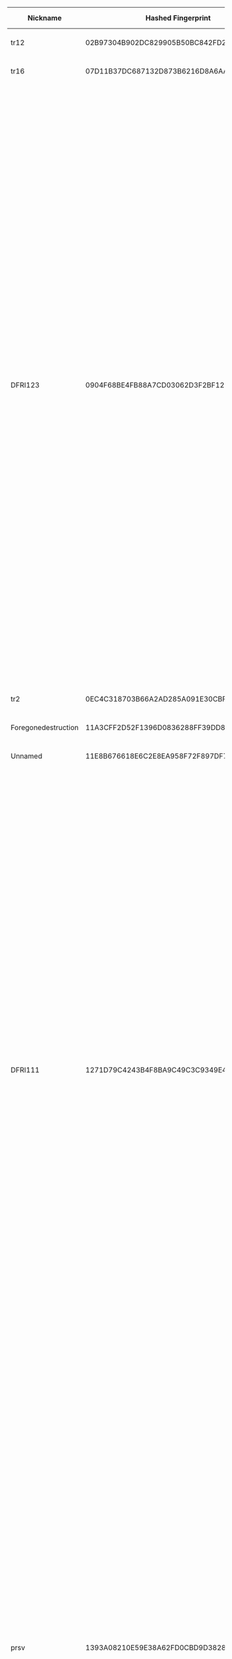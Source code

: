 | Nickname |  Hashed Fingerprint	| Or Addresses | Contact | Running | Flags | Last Seen | First Seen | Last Restarted | Advertised Bandwidth | Platform | Version | Version Status | Recommended Version | Verified hostnames | Exit policy |
|---|---|---|---|---|---|---|---|---|---|---|---|---|---|---|---|
|tr12 | 02B97304B902DC829905B50BC842FD268B3BFDD7 | ["45.132.126.37:9000"] | mail@waldecker.me | true | Running, V2Dir, Valid | 2025-09-02 19:00:00 | 2025-09-02 18:00:00 | 2025-09-02 17:40:03 | 0 | Tor 0.4.8.17 on Linux | 0.4.8.17 | recommended | true | N/A | ["reject *:*"]|
|tr16 | 07D11B37DC687132D873B6216D8A6AA98CE9A298 | ["45.132.126.41:9100"] | mail@waldecker.me | true | Running, V2Dir, Valid | 2025-09-02 19:00:00 | 2025-09-02 18:00:00 | 2025-09-02 17:40:08 | 0 | Tor 0.4.8.17 on Linux | 0.4.8.17 | recommended | true | N/A | ["reject *:*"]|
|DFRI123 | 0904F68BE4FB88A7CD03062D3F2BF1261438832F | ["171.25.193.80:9050","[2001:67c:289c:4::79]:9050"] | DFRI url:https://dfri.se proof:dns-rsa email:tor[]dfri.se abuse:abuse[]dfri.net ciissversion:2 | true | Exit, Running, V2Dir, Valid | 2025-09-02 19:00:00 | 2025-09-02 15:00:00 | 2025-09-02 15:45:07 | 0 | Tor 0.4.8.17 on Linux | 0.4.8.17 | recommended | true | ["tor-exit-read-me.dfri.se"] | ["reject 0.0.0.0/8:*","reject 169.254.0.0/16:*","reject 127.0.0.0/8:*","reject 192.168.0.0/16:*","reject 10.0.0.0/8:*","reject 172.16.0.0/12:*","reject 171.25.193.0/24:*","accept *:20-21","accept *:43","accept *:53","accept *:79-81","accept *:194","accept *:220","accept *:389","accept *:443","accept *:465","accept *:531","accept *:543-544","accept *:554","accept *:563","accept *:587","accept *:636","accept *:706","accept *:853","accept *:873","accept *:902-904","accept *:981","accept *:989-995","accept *:1194","accept *:1220","accept *:1293","accept *:1500","accept *:1533","accept *:1677","accept *:1723","accept *:1755","accept *:1863","accept *:1965","accept *:2082","accept *:2083","accept *:2086-2087","accept *:2095-2096","accept *:2102-2104","accept *:3128","accept *:3690","accept *:4321","accept *:4643","accept *:5050","accept *:5190","accept *:5222-5223","accept *:5228","accept *:5900","accept *:6660-6669","accept *:6679","accept *:6697","accept *:8000","accept *:8008","accept *:8074","accept *:8080","accept *:8082","accept *:8087-8088","accept *:8332-8333","accept *:8443","accept *:8888","accept *:9418","accept *:9999","accept *:10000","accept *:11371","accept *:19294","accept *:19638","accept *:50002","accept *:64738","reject *:*"]|
|tr2 | 0EC4C318703B66A2AD285A091E30CBFF55BEABDC | ["45.132.126.25:9000"] | mail@waldecker.me | true | Running, V2Dir, Valid | 2025-09-02 19:00:00 | 2025-09-02 18:00:00 | 2025-09-02 17:39:56 | 0 | Tor 0.4.8.17 on Linux | 0.4.8.17 | recommended | true | N/A | ["reject *:*"]|
|Foregonedestruction | 11A3CFF2D52F1396D0836288FF39DD89D3183FDB | ["194.102.38.164:443"] | N/A | true | Running, V2Dir, Valid | 2025-09-02 19:00:00 | 2025-09-02 09:00:00 | 2025-09-02 08:08:55 | 0 | Tor 0.4.8.10 on Linux | 0.4.8.10 | recommended | true | N/A | ["reject *:*"]|
|Unnamed | 11E8B676618E6C2E8EA958F72F897DF75711D65B | ["154.90.52.74:9000"] | N/A | true | Running, V2Dir, Valid | 2025-09-02 19:00:00 | 2025-09-02 04:00:00 | 2025-09-02 03:35:08 | 0 | Tor 0.4.8.14 on Linux | 0.4.8.14 | recommended | true | N/A | ["reject *:*"]|
|DFRI111 | 1271D79C4243B4F8BA9C49C3C9349E405F6FDB1C | ["171.25.193.79:81","[2001:67c:289c:4::80]:81"] | DFRI url:https://dfri.se proof:dns-rsa email:tor[]dfri.se abuse:abuse[]dfri.net ciissversion:2 | true | Exit, Running, V2Dir, Valid | 2025-09-02 19:00:00 | 2025-09-02 15:00:00 | 2025-09-02 15:37:35 | 0 | Tor 0.4.8.17 on Linux | 0.4.8.17 | recommended | true | ["tor-exit-read-me.dfri.se"] | ["reject 0.0.0.0/8:*","reject 169.254.0.0/16:*","reject 127.0.0.0/8:*","reject 192.168.0.0/16:*","reject 10.0.0.0/8:*","reject 172.16.0.0/12:*","reject 171.25.193.0/24:*","accept *:20-21","accept *:43","accept *:53","accept *:79-81","accept *:194","accept *:220","accept *:389","accept *:443","accept *:465","accept *:531","accept *:543-544","accept *:554","accept *:563","accept *:587","accept *:636","accept *:706","accept *:853","accept *:873","accept *:902-904","accept *:981","accept *:989-995","accept *:1194","accept *:1220","accept *:1293","accept *:1500","accept *:1533","accept *:1677","accept *:1723","accept *:1755","accept *:1863","accept *:1965","accept *:2082","accept *:2083","accept *:2086-2087","accept *:2095-2096","accept *:2102-2104","accept *:3128","accept *:3690","accept *:4321","accept *:4643","accept *:5050","accept *:5190","accept *:5222-5223","accept *:5228","accept *:5900","accept *:6660-6669","accept *:6679","accept *:6697","accept *:8000","accept *:8008","accept *:8074","accept *:8080","accept *:8082","accept *:8087-8088","accept *:8332-8333","accept *:8443","accept *:8888","accept *:9418","accept *:9999","accept *:10000","accept *:11371","accept *:19294","accept *:19638","accept *:50002","accept *:64738","reject *:*"]|
|prsv | 1393A08210E59E38A62FD0CBD9D38287EFE11BD9 | ["178.17.58.159:9100"] | email:admin[]prsv.ch url:https://prsv.ch/ proof:uri-rsa ciissversion:2 | true | Exit, Running, V2Dir, Valid | 2025-09-02 19:00:00 | 2025-09-02 00:00:00 | 2025-09-01 22:58:47 | 0 | Tor 0.4.8.17 on Linux | 0.4.8.17 | recommended | true | N/A | ["reject 0.0.0.0/8:*","reject 169.254.0.0/16:*","reject 127.0.0.0/8:*","reject 192.168.0.0/16:*","reject 10.0.0.0/8:*","reject 172.16.0.0/12:*","reject 178.17.58.159:*","accept *:43","accept *:53","accept *:79-81","accept *:194","accept *:220","accept *:389","accept *:443","accept *:531","accept *:543-544","accept *:554","accept *:563","accept *:636","accept *:706","accept *:853","accept *:873","accept *:902-904","accept *:981","accept *:989-995","accept *:1194","accept *:1220","accept *:1293","accept *:1500","accept *:1533","accept *:1677","accept *:1723","accept *:1755","accept *:1863","accept *:2082","accept *:2083","accept *:2086-2087","accept *:2095-2096","accept *:2102-2104","accept *:3128","accept *:3690","accept *:4321","accept *:4643","accept *:5050","accept *:5190","accept *:5222-5223","accept *:5228","accept *:6660-6669","accept *:6679","accept *:6697","accept *:8000","accept *:8008","accept *:8074","accept *:8080","accept *:8082","accept *:8087-8088","accept *:8332-8333","accept *:8443","accept *:8888","accept *:9418","accept *:9999","accept *:10000","accept *:11371","accept *:19294","accept *:19638","accept *:50002","accept *:64738","reject *:*"]|
|tr9 | 1588C7714ECDA291D2E0EF7B0E7C0ADAC85FB2D4 | ["45.132.126.32:9100"] | mail@waldecker.me | true | Running, V2Dir, Valid | 2025-09-02 19:00:00 | 2025-09-02 18:00:00 | 2025-09-02 17:40:01 | 0 | Tor 0.4.8.17 on Linux | 0.4.8.17 | recommended | true | N/A | ["reject *:*"]|
|Quetzalcoatl | 1605A6C67A63CB77DC0A66FE1071405B018181C7 | ["124.198.131.29:7100","[2a12:a800:11:1:124:198:131:29]:7100"] | email:Quetzalcoatl_relays[]proton.me url:https://quetzalcoatl-relays.org proof:uri-rsa hoster:rdp.sh donationurl:https://quetzalcoatl-relays.org/#support-us btc:bc1qc5f3fvr5ftnj70gaj2q68dhg0mne0s85c7ql43 eth:0x53Ad3Ce5004A6710ee425f365F6b469CDBDB5f06 xmr:45TefH4UZFDZAkxLM6ktBhHfZ9r8cFG8T5F7fiCziV1fS21KKsbkBQmZNk5VSbPD991MAXLsH2f9nSMpsiHsDoZA6PYgHUn ciissversion:2 | true | Exit, Running, V2Dir, Valid | 2025-09-02 19:00:00 | 2025-09-02 16:00:00 | 2025-09-02 15:23:37 | 0 | Tor 0.4.8.17 on Linux | 0.4.8.17 | recommended | true | N/A | ["reject 0.0.0.0/8:*","reject 169.254.0.0/16:*","reject 127.0.0.0/8:*","reject 192.168.0.0/16:*","reject 10.0.0.0/8:*","reject 172.16.0.0/12:*","reject 124.198.131.29:*","accept *:20-21","accept *:43","accept *:53","accept *:79-81","accept *:194","accept *:220","accept *:389","accept *:443","accept *:531","accept *:543-544","accept *:554","accept *:563","accept *:636","accept *:706","accept *:853","accept *:873","accept *:902-904","accept *:981","accept *:989-995","accept *:1194","accept *:1220","accept *:1293","accept *:1500","accept *:1533","accept *:1677","accept *:1723","accept *:1755","accept *:1863","accept *:2082","accept *:2083","accept *:2086-2087","accept *:2095-2096","accept *:2102-2104","accept *:3128","accept *:3690","accept *:4321","accept *:4643","accept *:5050","accept *:5190","accept *:5222-5223","accept *:5228","accept *:5900","accept *:6679","accept *:8000","accept *:8008","accept *:8074","accept *:8080","accept *:8082","accept *:8087-8088","accept *:8332-8333","accept *:8443","accept *:8888","accept *:9418","accept *:9999","accept *:10000","accept *:11371","accept *:19294","accept *:19638","accept *:50002","accept *:64738","reject *:*"]|
|tr3 | 1BCAE4E90836D88F3E306CACE5A1D301D779187C | ["45.132.126.26:9000"] | mail@waldecker.me | true | Running, V2Dir, Valid | 2025-09-02 19:00:00 | 2025-09-02 18:00:00 | 2025-09-02 17:39:56 | 0 | Tor 0.4.8.17 on Linux | 0.4.8.17 | recommended | true | N/A | ["reject *:*"]|
|Bipso | 1E400CAC3DDCD8C6061E68073D3DFA190269AB61 | ["185.191.127.113:9101"] | bipsomail@onionmail.org | true | Exit, Running, V2Dir, Valid | 2025-09-02 19:00:00 | 2025-09-02 19:00:00 | 2025-09-02 18:00:16 | 0 | Tor 0.4.8.17 on Linux | 0.4.8.17 | recommended | true | N/A | ["reject 0.0.0.0/8:*","reject 169.254.0.0/16:*","reject 127.0.0.0/8:*","reject 192.168.0.0/16:*","reject 10.0.0.0/8:*","reject 172.16.0.0/12:*","reject 185.191.127.113:*","accept *:20-21","accept *:22","accept *:23","accept *:43","accept *:53","accept *:79","accept *:80-81","accept *:88","accept *:110","accept *:143","accept *:194","accept *:220","accept *:389","accept *:443","accept *:464","accept *:465","accept *:531","accept *:543-544","accept *:554","accept *:563","accept *:587","accept *:636","accept *:706","accept *:749","accept *:853","accept *:873","accept *:902-904","accept *:981","accept *:989-990","accept *:991","accept *:992","accept *:993","accept *:994","accept *:995","accept *:1194","accept *:1220","accept *:1293","accept *:1500","accept *:1533","accept *:1677","accept *:1723","accept *:1755","accept *:1863","accept *:2082","accept *:2083","accept *:2086-2087","accept *:2095-2096","accept *:2102-2104","accept *:3128","accept *:3389","accept *:3690","accept *:4321","accept *:4643","accept *:5050","accept *:5190","accept *:5222-5223","accept *:5228","accept *:5900","accept *:6660-6669","accept *:6679","accept *:6697","accept *:8000","accept *:8008","accept *:8074","accept *:8080","accept *:8082","accept *:8087-8088","accept *:8232-8233","accept *:8332-8333","accept *:8443","accept *:8888","accept *:9418","accept *:9999","accept *:10000","accept *:11371","accept *:19294","accept *:19638","accept *:50002","accept *:64738","reject *:*"]|
|tr15 | 22110BE8591469562C7C8F3706CEB3E49D60E217 | ["45.132.126.40:9100"] | mail@waldecker.me | true | Running, V2Dir, Valid | 2025-09-02 19:00:00 | 2025-09-02 18:00:00 | 2025-09-02 17:40:05 | 0 | Tor 0.4.8.17 on Linux | 0.4.8.17 | recommended | true | N/A | ["reject *:*"]|
|none | 2564BCFD65DBCB75684A03374769574F24089FC6 | ["178.170.14.10:443","[2a00:c70:1:178:170:8:0:14ca]:443"] | none | true | Running, V2Dir, Valid | 2025-09-02 19:00:00 | 2025-09-02 19:00:00 | 2025-09-02 18:14:17 | 0 | Tor 0.4.8.17 on Linux | 0.4.8.17 | recommended | true | N/A | ["reject *:*"]|
|tr19 | 293CAFB863BDC412C6FD644DE2B745612ECED8CE | ["45.132.126.44:9100"] | mail@waldecker.me | true | Running, V2Dir, Valid | 2025-09-02 19:00:00 | 2025-09-02 18:00:00 | 2025-09-02 17:40:08 | 0 | Tor 0.4.8.17 on Linux | 0.4.8.17 | recommended | true | N/A | ["reject *:*"]|
|Quetzalcoatl | 2BC84671E93483705DD0E9E622699C0DD026D4F9 | ["124.198.131.29:143","[2a12:a800:11:1:124:198:131:29]:143"] | email:Quetzalcoatl_relays[]proton.me url:https://quetzalcoatl-relays.org proof:uri-rsa hoster:rdp.sh donationurl:https://quetzalcoatl-relays.org/#support-us btc:bc1qc5f3fvr5ftnj70gaj2q68dhg0mne0s85c7ql43 eth:0x53Ad3Ce5004A6710ee425f365F6b469CDBDB5f06 xmr:45TefH4UZFDZAkxLM6ktBhHfZ9r8cFG8T5F7fiCziV1fS21KKsbkBQmZNk5VSbPD991MAXLsH2f9nSMpsiHsDoZA6PYgHUn ciissversion:2 | true | Exit, Running, V2Dir, Valid | 2025-09-02 19:00:00 | 2025-09-02 16:00:00 | 2025-09-02 15:23:32 | 0 | Tor 0.4.8.17 on Linux | 0.4.8.17 | recommended | true | N/A | ["reject 0.0.0.0/8:*","reject 169.254.0.0/16:*","reject 127.0.0.0/8:*","reject 192.168.0.0/16:*","reject 10.0.0.0/8:*","reject 172.16.0.0/12:*","reject 124.198.131.29:*","accept *:20-21","accept *:43","accept *:53","accept *:79-81","accept *:194","accept *:220","accept *:389","accept *:443","accept *:531","accept *:543-544","accept *:554","accept *:563","accept *:636","accept *:706","accept *:853","accept *:873","accept *:902-904","accept *:981","accept *:989-995","accept *:1194","accept *:1220","accept *:1293","accept *:1500","accept *:1533","accept *:1677","accept *:1723","accept *:1755","accept *:1863","accept *:2082","accept *:2083","accept *:2086-2087","accept *:2095-2096","accept *:2102-2104","accept *:3128","accept *:3690","accept *:4321","accept *:4643","accept *:5050","accept *:5190","accept *:5222-5223","accept *:5228","accept *:5900","accept *:6679","accept *:8000","accept *:8008","accept *:8074","accept *:8080","accept *:8082","accept *:8087-8088","accept *:8332-8333","accept *:8443","accept *:8888","accept *:9418","accept *:9999","accept *:10000","accept *:11371","accept *:19294","accept *:19638","accept *:50002","accept *:64738","reject *:*"]|
|DFRI127 | 2DDD34037A8E419CB518D7C5A7331BABB2D047DD | ["171.25.193.131:81","[2001:67c:289c:4::132]:81"] | DFRI url:https://dfri.se proof:dns-rsa email:tor[]dfri.se abuse:abuse[]dfri.net ciissversion:2 | true | Exit, Running, V2Dir, Valid | 2025-09-02 19:00:00 | 2025-09-02 16:00:00 | 2025-09-02 17:55:07 | 0 | Tor 0.4.8.17 on Linux | 0.4.8.17 | recommended | true | ["tor-exit-read-me.dfri.se"] | ["reject 0.0.0.0/8:*","reject 169.254.0.0/16:*","reject 127.0.0.0/8:*","reject 192.168.0.0/16:*","reject 10.0.0.0/8:*","reject 172.16.0.0/12:*","reject 171.25.193.0/24:*","accept *:20-21","accept *:43","accept *:53","accept *:79-81","accept *:194","accept *:220","accept *:389","accept *:443","accept *:465","accept *:531","accept *:543-544","accept *:554","accept *:563","accept *:587","accept *:636","accept *:706","accept *:853","accept *:873","accept *:902-904","accept *:981","accept *:989-995","accept *:1194","accept *:1220","accept *:1293","accept *:1500","accept *:1533","accept *:1677","accept *:1723","accept *:1755","accept *:1863","accept *:1965","accept *:2082","accept *:2083","accept *:2086-2087","accept *:2095-2096","accept *:2102-2104","accept *:3128","accept *:3690","accept *:4321","accept *:4643","accept *:5050","accept *:5190","accept *:5222-5223","accept *:5228","accept *:5900","accept *:6660-6669","accept *:6679","accept *:6697","accept *:8000","accept *:8008","accept *:8074","accept *:8080","accept *:8082","accept *:8087-8088","accept *:8332-8333","accept *:8443","accept *:8888","accept *:9418","accept *:9999","accept *:10000","accept *:11371","accept *:19294","accept *:19638","accept *:50002","accept *:64738","reject *:*"]|
|DFRI140 | 2F351635FFD44776CBA5E93E0E26970D82CEF105 | ["171.25.193.132:9051","[2001:67c:289c:4::131]:9051"] | DFRI url:https://dfri.se proof:dns-rsa email:tor[]dfri.se abuse:abuse[]dfri.net ciissversion:2 | true | Exit, Running, V2Dir, Valid | 2025-09-02 19:00:00 | 2025-09-02 19:00:00 | 2025-09-02 17:56:08 | 0 | Tor 0.4.8.17 on Linux | 0.4.8.17 | recommended | true | ["tor-exit-read-me.dfri.se"] | ["reject 0.0.0.0/8:*","reject 169.254.0.0/16:*","reject 127.0.0.0/8:*","reject 192.168.0.0/16:*","reject 10.0.0.0/8:*","reject 172.16.0.0/12:*","reject 171.25.193.0/24:*","accept *:20-21","accept *:43","accept *:53","accept *:79-81","accept *:194","accept *:220","accept *:389","accept *:443","accept *:465","accept *:531","accept *:543-544","accept *:554","accept *:563","accept *:587","accept *:636","accept *:706","accept *:853","accept *:873","accept *:902-904","accept *:981","accept *:989-995","accept *:1194","accept *:1220","accept *:1293","accept *:1500","accept *:1533","accept *:1677","accept *:1723","accept *:1755","accept *:1863","accept *:1965","accept *:2082","accept *:2083","accept *:2086-2087","accept *:2095-2096","accept *:2102-2104","accept *:3128","accept *:3690","accept *:4321","accept *:4643","accept *:5050","accept *:5190","accept *:5222-5223","accept *:5228","accept *:5900","accept *:6660-6669","accept *:6679","accept *:6697","accept *:8000","accept *:8008","accept *:8074","accept *:8080","accept *:8082","accept *:8087-8088","accept *:8332-8333","accept *:8443","accept *:8888","accept *:9418","accept *:9999","accept *:10000","accept *:11371","accept *:19294","accept *:19638","accept *:50002","accept *:64738","reject *:*"]|
|Quetzalcoatl | 3096ABDB410EE0C81120E9761CE31904568CFAE5 | ["124.198.131.29:7430","[2a12:a800:11:1:124:198:131:29]:7430"] | email:Quetzalcoatl_relays[]proton.me url:https://quetzalcoatl-relays.org proof:uri-rsa hoster:rdp.sh donationurl:https://quetzalcoatl-relays.org/#support-us btc:bc1qc5f3fvr5ftnj70gaj2q68dhg0mne0s85c7ql43 eth:0x53Ad3Ce5004A6710ee425f365F6b469CDBDB5f06 xmr:45TefH4UZFDZAkxLM6ktBhHfZ9r8cFG8T5F7fiCziV1fS21KKsbkBQmZNk5VSbPD991MAXLsH2f9nSMpsiHsDoZA6PYgHUn ciissversion:2 | true | Exit, Running, V2Dir, Valid | 2025-09-02 19:00:00 | 2025-09-02 16:00:00 | 2025-09-02 15:23:41 | 0 | Tor 0.4.8.17 on Linux | 0.4.8.17 | recommended | true | N/A | ["reject 0.0.0.0/8:*","reject 169.254.0.0/16:*","reject 127.0.0.0/8:*","reject 192.168.0.0/16:*","reject 10.0.0.0/8:*","reject 172.16.0.0/12:*","reject 124.198.131.29:*","accept *:20-21","accept *:43","accept *:53","accept *:79-81","accept *:194","accept *:220","accept *:389","accept *:443","accept *:531","accept *:543-544","accept *:554","accept *:563","accept *:636","accept *:706","accept *:853","accept *:873","accept *:902-904","accept *:981","accept *:989-995","accept *:1194","accept *:1220","accept *:1293","accept *:1500","accept *:1533","accept *:1677","accept *:1723","accept *:1755","accept *:1863","accept *:2082","accept *:2083","accept *:2086-2087","accept *:2095-2096","accept *:2102-2104","accept *:3128","accept *:3690","accept *:4321","accept *:4643","accept *:5050","accept *:5190","accept *:5222-5223","accept *:5228","accept *:5900","accept *:6679","accept *:8000","accept *:8008","accept *:8074","accept *:8080","accept *:8082","accept *:8087-8088","accept *:8332-8333","accept *:8443","accept *:8888","accept *:9418","accept *:9999","accept *:10000","accept *:11371","accept *:19294","accept *:19638","accept *:50002","accept *:64738","reject *:*"]|
|Underworld | 30971B1D4DB8285689A306223092A654161C6387 | ["150.129.10.139:443"] | c_e_p_r(at)inbox(dot)lv | true | Exit, Running, V2Dir, Valid | 2025-09-02 19:00:00 | 2025-09-02 14:00:00 | 2025-09-02 18:24:45 | 0 | Tor 0.4.8.17 on Linux | 0.4.8.17 | recommended | true | N/A | ["reject 0.0.0.0/8:*","reject 169.254.0.0/16:*","reject 127.0.0.0/8:*","reject 192.168.0.0/16:*","reject 10.0.0.0/8:*","reject 172.16.0.0/12:*","reject 150.129.10.139:*","reject *:25","reject *:119","reject *:135-139","reject *:445","reject *:563","reject *:1214","reject *:4661-4666","reject *:6346-6429","reject *:6699","reject *:6881-6999","accept *:*"]|
|tr17 | 3B5B516CBF98EF998F205F48F6CDDD37845232CC | ["45.132.126.42:9100"] | mail@waldecker.me | true | Running, V2Dir, Valid | 2025-09-02 19:00:00 | 2025-09-02 18:00:00 | 2025-09-02 17:40:08 | 0 | Tor 0.4.8.17 on Linux | 0.4.8.17 | recommended | true | N/A | ["reject *:*"]|
|DFRI136 | 3F4BE2F523ECE5A9A4D9D99431DAD7E9EC4ABC0E | ["171.25.193.132:80","[2001:67c:289c:4::131]:80"] | DFRI url:https://dfri.se proof:dns-rsa email:tor[]dfri.se abuse:abuse[]dfri.net ciissversion:2 | true | Exit, Running, V2Dir, Valid | 2025-09-02 19:00:00 | 2025-09-02 19:00:00 | 2025-09-02 17:55:57 | 0 | Tor 0.4.8.17 on Linux | 0.4.8.17 | recommended | true | ["tor-exit-read-me.dfri.se"] | ["reject 0.0.0.0/8:*","reject 169.254.0.0/16:*","reject 127.0.0.0/8:*","reject 192.168.0.0/16:*","reject 10.0.0.0/8:*","reject 172.16.0.0/12:*","reject 171.25.193.0/24:*","accept *:20-21","accept *:43","accept *:53","accept *:79-81","accept *:194","accept *:220","accept *:389","accept *:443","accept *:465","accept *:531","accept *:543-544","accept *:554","accept *:563","accept *:587","accept *:636","accept *:706","accept *:853","accept *:873","accept *:902-904","accept *:981","accept *:989-995","accept *:1194","accept *:1220","accept *:1293","accept *:1500","accept *:1533","accept *:1677","accept *:1723","accept *:1755","accept *:1863","accept *:1965","accept *:2082","accept *:2083","accept *:2086-2087","accept *:2095-2096","accept *:2102-2104","accept *:3128","accept *:3690","accept *:4321","accept *:4643","accept *:5050","accept *:5190","accept *:5222-5223","accept *:5228","accept *:5900","accept *:6660-6669","accept *:6679","accept *:6697","accept *:8000","accept *:8008","accept *:8074","accept *:8080","accept *:8082","accept *:8087-8088","accept *:8332-8333","accept *:8443","accept *:8888","accept *:9418","accept *:9999","accept *:10000","accept *:11371","accept *:19294","accept *:19638","accept *:50002","accept *:64738","reject *:*"]|
|DFRI122 | 430AF74F74BA3C970D270BBD6D7040FDDE893DB6 | ["171.25.193.80:9030","[2001:67c:289c:4::79]:9030"] | DFRI url:https://dfri.se proof:dns-rsa email:tor[]dfri.se abuse:abuse[]dfri.net ciissversion:2 | true | Exit, Running, V2Dir, Valid | 2025-09-02 19:00:00 | 2025-09-02 15:00:00 | 2025-09-02 15:44:31 | 0 | Tor 0.4.8.17 on Linux | 0.4.8.17 | recommended | true | ["tor-exit-read-me.dfri.se"] | ["reject 0.0.0.0/8:*","reject 169.254.0.0/16:*","reject 127.0.0.0/8:*","reject 192.168.0.0/16:*","reject 10.0.0.0/8:*","reject 172.16.0.0/12:*","reject 171.25.193.0/24:*","accept *:20-21","accept *:43","accept *:53","accept *:79-81","accept *:194","accept *:220","accept *:389","accept *:443","accept *:465","accept *:531","accept *:543-544","accept *:554","accept *:563","accept *:587","accept *:636","accept *:706","accept *:853","accept *:873","accept *:902-904","accept *:981","accept *:989-995","accept *:1194","accept *:1220","accept *:1293","accept *:1500","accept *:1533","accept *:1677","accept *:1723","accept *:1755","accept *:1863","accept *:1965","accept *:2082","accept *:2083","accept *:2086-2087","accept *:2095-2096","accept *:2102-2104","accept *:3128","accept *:3690","accept *:4321","accept *:4643","accept *:5050","accept *:5190","accept *:5222-5223","accept *:5228","accept *:5900","accept *:6660-6669","accept *:6679","accept *:6697","accept *:8000","accept *:8008","accept *:8074","accept *:8080","accept *:8082","accept *:8087-8088","accept *:8332-8333","accept *:8443","accept *:8888","accept *:9418","accept *:9999","accept *:10000","accept *:11371","accept *:19294","accept *:19638","accept *:50002","accept *:64738","reject *:*"]|
|tr5 | 46C9E51F4A28238CBB413E5D7F064ACB7595CFA9 | ["45.132.126.28:9000"] | mail@waldecker.me | true | Running, V2Dir, Valid | 2025-09-02 19:00:00 | 2025-09-02 18:00:00 | 2025-09-02 17:39:56 | 0 | Tor 0.4.8.17 on Linux | 0.4.8.17 | recommended | true | N/A | ["reject *:*"]|
|Bipso | 4724D688488C6263389AB574209E62B4C03F37BA | ["185.191.127.112:9100"] | bipsomail@onionmail.org | true | Exit, Running, V2Dir, Valid | 2025-09-02 19:00:00 | 2025-09-02 19:00:00 | 2025-09-02 18:00:16 | 0 | Tor 0.4.8.17 on Linux | 0.4.8.17 | recommended | true | N/A | ["reject 0.0.0.0/8:*","reject 169.254.0.0/16:*","reject 127.0.0.0/8:*","reject 192.168.0.0/16:*","reject 10.0.0.0/8:*","reject 172.16.0.0/12:*","reject 185.191.127.112:*","accept *:20-21","accept *:22","accept *:23","accept *:43","accept *:53","accept *:79","accept *:80-81","accept *:88","accept *:110","accept *:143","accept *:194","accept *:220","accept *:389","accept *:443","accept *:464","accept *:465","accept *:531","accept *:543-544","accept *:554","accept *:563","accept *:587","accept *:636","accept *:706","accept *:749","accept *:853","accept *:873","accept *:902-904","accept *:981","accept *:989-990","accept *:991","accept *:992","accept *:993","accept *:994","accept *:995","accept *:1194","accept *:1220","accept *:1293","accept *:1500","accept *:1533","accept *:1677","accept *:1723","accept *:1755","accept *:1863","accept *:2082","accept *:2083","accept *:2086-2087","accept *:2095-2096","accept *:2102-2104","accept *:3128","accept *:3389","accept *:3690","accept *:4321","accept *:4643","accept *:5050","accept *:5190","accept *:5222-5223","accept *:5228","accept *:5900","accept *:6660-6669","accept *:6679","accept *:6697","accept *:8000","accept *:8008","accept *:8074","accept *:8080","accept *:8082","accept *:8087-8088","accept *:8232-8233","accept *:8332-8333","accept *:8443","accept *:8888","accept *:9418","accept *:9999","accept *:10000","accept *:11371","accept *:19294","accept *:19638","accept *:50002","accept *:64738","reject *:*"]|
|Quetzalcoatl | 4A3D2256F9EF2C17736AEB2DAD0E525C51270322 | ["124.198.131.29:8100","[2a12:a800:11:1:124:198:131:29]:8100"] | email:Quetzalcoatl_relays[]proton.me url:https://quetzalcoatl-relays.org proof:uri-rsa hoster:rdp.sh donationurl:https://quetzalcoatl-relays.org/#support-us btc:bc1qc5f3fvr5ftnj70gaj2q68dhg0mne0s85c7ql43 eth:0x53Ad3Ce5004A6710ee425f365F6b469CDBDB5f06 xmr:45TefH4UZFDZAkxLM6ktBhHfZ9r8cFG8T5F7fiCziV1fS21KKsbkBQmZNk5VSbPD991MAXLsH2f9nSMpsiHsDoZA6PYgHUn ciissversion:2 | true | Exit, Running, V2Dir, Valid | 2025-09-02 19:00:00 | 2025-09-02 16:00:00 | 2025-09-02 15:23:46 | 0 | Tor 0.4.8.17 on Linux | 0.4.8.17 | recommended | true | N/A | ["reject 0.0.0.0/8:*","reject 169.254.0.0/16:*","reject 127.0.0.0/8:*","reject 192.168.0.0/16:*","reject 10.0.0.0/8:*","reject 172.16.0.0/12:*","reject 124.198.131.29:*","accept *:20-21","accept *:43","accept *:53","accept *:79-81","accept *:194","accept *:220","accept *:389","accept *:443","accept *:531","accept *:543-544","accept *:554","accept *:563","accept *:636","accept *:706","accept *:853","accept *:873","accept *:902-904","accept *:981","accept *:989-995","accept *:1194","accept *:1220","accept *:1293","accept *:1500","accept *:1533","accept *:1677","accept *:1723","accept *:1755","accept *:1863","accept *:2082","accept *:2083","accept *:2086-2087","accept *:2095-2096","accept *:2102-2104","accept *:3128","accept *:3690","accept *:4321","accept *:4643","accept *:5050","accept *:5190","accept *:5222-5223","accept *:5228","accept *:5900","accept *:6679","accept *:8000","accept *:8008","accept *:8074","accept *:8080","accept *:8082","accept *:8087-8088","accept *:8332-8333","accept *:8443","accept *:8888","accept *:9418","accept *:9999","accept *:10000","accept *:11371","accept *:19294","accept *:19638","accept *:50002","accept *:64738","reject *:*"]|
|DFRI129 | 4CCEB5DE5F34F0030E35CD9D954BAD08804981E6 | ["171.25.193.131:9001","[2001:67c:289c:4::132]:9001"] | DFRI url:https://dfri.se proof:dns-rsa email:tor[]dfri.se abuse:abuse[]dfri.net ciissversion:2 | true | Exit, Running, V2Dir, Valid | 2025-09-02 19:00:00 | 2025-09-02 16:00:00 | 2025-09-02 17:55:27 | 0 | Tor 0.4.8.17 on Linux | 0.4.8.17 | recommended | true | ["tor-exit-read-me.dfri.se"] | ["reject 0.0.0.0/8:*","reject 169.254.0.0/16:*","reject 127.0.0.0/8:*","reject 192.168.0.0/16:*","reject 10.0.0.0/8:*","reject 172.16.0.0/12:*","reject 171.25.193.0/24:*","accept *:20-21","accept *:43","accept *:53","accept *:79-81","accept *:194","accept *:220","accept *:389","accept *:443","accept *:465","accept *:531","accept *:543-544","accept *:554","accept *:563","accept *:587","accept *:636","accept *:706","accept *:853","accept *:873","accept *:902-904","accept *:981","accept *:989-995","accept *:1194","accept *:1220","accept *:1293","accept *:1500","accept *:1533","accept *:1677","accept *:1723","accept *:1755","accept *:1863","accept *:1965","accept *:2082","accept *:2083","accept *:2086-2087","accept *:2095-2096","accept *:2102-2104","accept *:3128","accept *:3690","accept *:4321","accept *:4643","accept *:5050","accept *:5190","accept *:5222-5223","accept *:5228","accept *:5900","accept *:6660-6669","accept *:6679","accept *:6697","accept *:8000","accept *:8008","accept *:8074","accept *:8080","accept *:8082","accept *:8087-8088","accept *:8332-8333","accept *:8443","accept *:8888","accept *:9418","accept *:9999","accept *:10000","accept *:11371","accept *:19294","accept *:19638","accept *:50002","accept *:64738","reject *:*"]|
|busgadofaster | 4D29BD76A687A041CD9BC56959660243E3D98E14 | ["196.251.84.71:9001"] | N/A | true | Exit, Running, V2Dir, Valid | 2025-09-02 19:00:00 | 2025-09-02 14:00:00 | 2025-09-02 12:53:16 | 0 | Tor 0.4.8.17 on Linux | 0.4.8.17 | recommended | true | N/A | ["reject 0.0.0.0/8:*","reject 169.254.0.0/16:*","reject 127.0.0.0/8:*","reject 192.168.0.0/16:*","reject 10.0.0.0/8:*","reject 172.16.0.0/12:*","reject 196.251.84.71:*","reject *:25","reject *:119","reject *:135-139","reject *:445","reject *:563","reject *:1214","reject *:4661-4666","reject *:6346-6429","reject *:6699","reject *:6881-6999","accept *:*"]|
|tr3 | 4DD6AE574E1273672C8798ACD07B87EF08824E95 | ["45.132.126.26:9100"] | mail@waldecker.me | true | Running, V2Dir, Valid | 2025-09-02 19:00:00 | 2025-09-02 18:00:00 | 2025-09-02 17:39:58 | 0 | Tor 0.4.8.17 on Linux | 0.4.8.17 | recommended | true | N/A | ["reject *:*"]|
|DFRI135 | 4ED08CCCC93CFA3C808D54DB48ADDD9DB7939AE2 | ["171.25.193.132:81","[2001:67c:289c:4::131]:81"] | DFRI url:https://dfri.se proof:dns-rsa email:tor[]dfri.se abuse:abuse[]dfri.net ciissversion:2 | true | Exit, Running, V2Dir, Valid | 2025-09-02 19:00:00 | 2025-09-02 19:00:00 | 2025-09-02 17:55:56 | 0 | Tor 0.4.8.17 on Linux | 0.4.8.17 | recommended | true | ["tor-exit-read-me.dfri.se"] | ["reject 0.0.0.0/8:*","reject 169.254.0.0/16:*","reject 127.0.0.0/8:*","reject 192.168.0.0/16:*","reject 10.0.0.0/8:*","reject 172.16.0.0/12:*","reject 171.25.193.0/24:*","accept *:20-21","accept *:43","accept *:53","accept *:79-81","accept *:194","accept *:220","accept *:389","accept *:443","accept *:465","accept *:531","accept *:543-544","accept *:554","accept *:563","accept *:587","accept *:636","accept *:706","accept *:853","accept *:873","accept *:902-904","accept *:981","accept *:989-995","accept *:1194","accept *:1220","accept *:1293","accept *:1500","accept *:1533","accept *:1677","accept *:1723","accept *:1755","accept *:1863","accept *:1965","accept *:2082","accept *:2083","accept *:2086-2087","accept *:2095-2096","accept *:2102-2104","accept *:3128","accept *:3690","accept *:4321","accept *:4643","accept *:5050","accept *:5190","accept *:5222-5223","accept *:5228","accept *:5900","accept *:6660-6669","accept *:6679","accept *:6697","accept *:8000","accept *:8008","accept *:8074","accept *:8080","accept *:8082","accept *:8087-8088","accept *:8332-8333","accept *:8443","accept *:8888","accept *:9418","accept *:9999","accept *:10000","accept *:11371","accept *:19294","accept *:19638","accept *:50002","accept *:64738","reject *:*"]|
|DFRI119 | 521AAA2E409D2691917E3A7F15EA77D4EA96A8F0 | ["171.25.193.80:81","[2001:67c:289c:4::79]:81"] | DFRI url:https://dfri.se proof:dns-rsa email:tor[]dfri.se abuse:abuse[]dfri.net ciissversion:2 | true | Exit, Running, V2Dir, Valid | 2025-09-02 19:00:00 | 2025-09-02 15:00:00 | 2025-09-02 15:42:37 | 0 | Tor 0.4.8.17 on Linux | 0.4.8.17 | recommended | true | ["tor-exit-read-me.dfri.se"] | ["reject 0.0.0.0/8:*","reject 169.254.0.0/16:*","reject 127.0.0.0/8:*","reject 192.168.0.0/16:*","reject 10.0.0.0/8:*","reject 172.16.0.0/12:*","reject 171.25.193.0/24:*","accept *:20-21","accept *:43","accept *:53","accept *:79-81","accept *:194","accept *:220","accept *:389","accept *:443","accept *:465","accept *:531","accept *:543-544","accept *:554","accept *:563","accept *:587","accept *:636","accept *:706","accept *:853","accept *:873","accept *:902-904","accept *:981","accept *:989-995","accept *:1194","accept *:1220","accept *:1293","accept *:1500","accept *:1533","accept *:1677","accept *:1723","accept *:1755","accept *:1863","accept *:1965","accept *:2082","accept *:2083","accept *:2086-2087","accept *:2095-2096","accept *:2102-2104","accept *:3128","accept *:3690","accept *:4321","accept *:4643","accept *:5050","accept *:5190","accept *:5222-5223","accept *:5228","accept *:5900","accept *:6660-6669","accept *:6679","accept *:6697","accept *:8000","accept *:8008","accept *:8074","accept *:8080","accept *:8082","accept *:8087-8088","accept *:8332-8333","accept *:8443","accept *:8888","accept *:9418","accept *:9999","accept *:10000","accept *:11371","accept *:19294","accept *:19638","accept *:50002","accept *:64738","reject *:*"]|
|tr14 | 52F25B64AE1879348220208D247F9CC272B6CBAB | ["45.132.126.39:9100"] | mail@waldecker.me | true | Running, V2Dir, Valid | 2025-09-02 19:00:00 | 2025-09-02 18:00:00 | 2025-09-02 17:40:04 | 0 | Tor 0.4.8.17 on Linux | 0.4.8.17 | recommended | true | N/A | ["reject *:*"]|
|DFRI115 | 5343DB4693CA1FF54D6F8EDAA4C70F525E75C750 | ["171.25.193.79:9050","[2001:67c:289c:4::80]:9050"] | DFRI url:https://dfri.se proof:dns-rsa email:tor[]dfri.se abuse:abuse[]dfri.net ciissversion:2 | true | Exit, Running, V2Dir, Valid | 2025-09-02 19:00:00 | 2025-09-02 15:00:00 | 2025-09-02 15:40:06 | 0 | Tor 0.4.8.17 on Linux | 0.4.8.17 | recommended | true | ["tor-exit-read-me.dfri.se"] | ["reject 0.0.0.0/8:*","reject 169.254.0.0/16:*","reject 127.0.0.0/8:*","reject 192.168.0.0/16:*","reject 10.0.0.0/8:*","reject 172.16.0.0/12:*","reject 171.25.193.0/24:*","accept *:20-21","accept *:43","accept *:53","accept *:79-81","accept *:194","accept *:220","accept *:389","accept *:443","accept *:465","accept *:531","accept *:543-544","accept *:554","accept *:563","accept *:587","accept *:636","accept *:706","accept *:853","accept *:873","accept *:902-904","accept *:981","accept *:989-995","accept *:1194","accept *:1220","accept *:1293","accept *:1500","accept *:1533","accept *:1677","accept *:1723","accept *:1755","accept *:1863","accept *:1965","accept *:2082","accept *:2083","accept *:2086-2087","accept *:2095-2096","accept *:2102-2104","accept *:3128","accept *:3690","accept *:4321","accept *:4643","accept *:5050","accept *:5190","accept *:5222-5223","accept *:5228","accept *:5900","accept *:6660-6669","accept *:6679","accept *:6697","accept *:8000","accept *:8008","accept *:8074","accept *:8080","accept *:8082","accept *:8087-8088","accept *:8332-8333","accept *:8443","accept *:8888","accept *:9418","accept *:9999","accept *:10000","accept *:11371","accept *:19294","accept *:19638","accept *:50002","accept *:64738","reject *:*"]|
|Thiesyy01 | 545D5C8D63936A7CC73156700210E883A47F974F | ["152.53.190.33:9001","[2a00:11c0:5f:22f9:e47e:74ff:fe72:a4b2]:9001"] | tor@thies-block.de | true | Running, V2Dir, Valid | 2025-09-02 19:00:00 | 2025-09-02 02:00:00 | 2025-09-02 01:39:33 | 0 | Tor 0.4.8.16 on Linux | 0.4.8.16 | recommended | true | ["r1.thiesyy-it.de"] | ["reject *:*"]|
|Unnamed | 57361FF877ECFDFBAACD56528BF3ED792A5949B1 | ["38.54.13.34:9900"] | N/A | true | Running, V2Dir, Valid | 2025-09-02 19:00:00 | 2025-09-02 04:00:00 | 2025-09-02 03:42:24 | 0 | Tor 0.4.8.14 on Linux | 0.4.8.14 | recommended | true | N/A | ["reject *:*"]|
|DFRI121 | 595009E7E04B54CCB153F6A2FCE7A4ABA99CDB04 | ["171.25.193.80:9001","[2001:67c:289c:4::79]:9001"] | DFRI url:https://dfri.se proof:dns-rsa email:tor[]dfri.se abuse:abuse[]dfri.net ciissversion:2 | true | Exit, Running, V2Dir, Valid | 2025-09-02 19:00:00 | 2025-09-02 15:00:00 | 2025-09-02 15:43:55 | 0 | Tor 0.4.8.17 on Linux | 0.4.8.17 | recommended | true | ["tor-exit-read-me.dfri.se"] | ["reject 0.0.0.0/8:*","reject 169.254.0.0/16:*","reject 127.0.0.0/8:*","reject 192.168.0.0/16:*","reject 10.0.0.0/8:*","reject 172.16.0.0/12:*","reject 171.25.193.0/24:*","accept *:20-21","accept *:43","accept *:53","accept *:79-81","accept *:194","accept *:220","accept *:389","accept *:443","accept *:465","accept *:531","accept *:543-544","accept *:554","accept *:563","accept *:587","accept *:636","accept *:706","accept *:853","accept *:873","accept *:902-904","accept *:981","accept *:989-995","accept *:1194","accept *:1220","accept *:1293","accept *:1500","accept *:1533","accept *:1677","accept *:1723","accept *:1755","accept *:1863","accept *:1965","accept *:2082","accept *:2083","accept *:2086-2087","accept *:2095-2096","accept *:2102-2104","accept *:3128","accept *:3690","accept *:4321","accept *:4643","accept *:5050","accept *:5190","accept *:5222-5223","accept *:5228","accept *:5900","accept *:6660-6669","accept *:6679","accept *:6697","accept *:8000","accept *:8008","accept *:8074","accept *:8080","accept *:8082","accept *:8087-8088","accept *:8332-8333","accept *:8443","accept *:8888","accept *:9418","accept *:9999","accept *:10000","accept *:11371","accept *:19294","accept *:19638","accept *:50002","accept *:64738","reject *:*"]|
|DFRI132 | 5CC7E91C39EBD3411668A60CCC8CE95C24F999FD | ["171.25.193.131:9051","[2001:67c:289c:4::132]:9051"] | DFRI url:https://dfri.se proof:dns-rsa email:tor[]dfri.se abuse:abuse[]dfri.net ciissversion:2 | true | Exit, Running, V2Dir, Valid | 2025-09-02 19:00:00 | 2025-09-02 16:00:00 | 2025-09-02 17:55:48 | 0 | Tor 0.4.8.17 on Linux | 0.4.8.17 | recommended | true | ["tor-exit-read-me.dfri.se"] | ["reject 0.0.0.0/8:*","reject 169.254.0.0/16:*","reject 127.0.0.0/8:*","reject 192.168.0.0/16:*","reject 10.0.0.0/8:*","reject 172.16.0.0/12:*","reject 171.25.193.0/24:*","accept *:20-21","accept *:43","accept *:53","accept *:79-81","accept *:194","accept *:220","accept *:389","accept *:443","accept *:465","accept *:531","accept *:543-544","accept *:554","accept *:563","accept *:587","accept *:636","accept *:706","accept *:853","accept *:873","accept *:902-904","accept *:981","accept *:989-995","accept *:1194","accept *:1220","accept *:1293","accept *:1500","accept *:1533","accept *:1677","accept *:1723","accept *:1755","accept *:1863","accept *:1965","accept *:2082","accept *:2083","accept *:2086-2087","accept *:2095-2096","accept *:2102-2104","accept *:3128","accept *:3690","accept *:4321","accept *:4643","accept *:5050","accept *:5190","accept *:5222-5223","accept *:5228","accept *:5900","accept *:6660-6669","accept *:6679","accept *:6697","accept *:8000","accept *:8008","accept *:8074","accept *:8080","accept *:8082","accept *:8087-8088","accept *:8332-8333","accept *:8443","accept *:8888","accept *:9418","accept *:9999","accept *:10000","accept *:11371","accept *:19294","accept *:19638","accept *:50002","accept *:64738","reject *:*"]|
|tr15 | 67090E9B7155AC543FFA43764FAD6B92DFAA35B3 | ["45.132.126.40:9000"] | mail@waldecker.me | true | Running, V2Dir, Valid | 2025-09-02 19:00:00 | 2025-09-02 18:00:00 | 2025-09-02 17:40:03 | 0 | Tor 0.4.8.17 on Linux | 0.4.8.17 | recommended | true | N/A | ["reject *:*"]|
|Bipso | 671C9DDB5EBF6970FB48AC17A73C7B2F1819DA91 | ["185.191.127.112:9101"] | bipsomail@onionmail.org | true | Exit, Running, V2Dir, Valid | 2025-09-02 19:00:00 | 2025-09-02 19:00:00 | 2025-09-02 18:00:16 | 0 | Tor 0.4.8.17 on Linux | 0.4.8.17 | recommended | true | N/A | ["reject 0.0.0.0/8:*","reject 169.254.0.0/16:*","reject 127.0.0.0/8:*","reject 192.168.0.0/16:*","reject 10.0.0.0/8:*","reject 172.16.0.0/12:*","reject 185.191.127.112:*","accept *:20-21","accept *:22","accept *:23","accept *:43","accept *:53","accept *:79","accept *:80-81","accept *:88","accept *:110","accept *:143","accept *:194","accept *:220","accept *:389","accept *:443","accept *:464","accept *:465","accept *:531","accept *:543-544","accept *:554","accept *:563","accept *:587","accept *:636","accept *:706","accept *:749","accept *:853","accept *:873","accept *:902-904","accept *:981","accept *:989-990","accept *:991","accept *:992","accept *:993","accept *:994","accept *:995","accept *:1194","accept *:1220","accept *:1293","accept *:1500","accept *:1533","accept *:1677","accept *:1723","accept *:1755","accept *:1863","accept *:2082","accept *:2083","accept *:2086-2087","accept *:2095-2096","accept *:2102-2104","accept *:3128","accept *:3389","accept *:3690","accept *:4321","accept *:4643","accept *:5050","accept *:5190","accept *:5222-5223","accept *:5228","accept *:5900","accept *:6660-6669","accept *:6679","accept *:6697","accept *:8000","accept *:8008","accept *:8074","accept *:8080","accept *:8082","accept *:8087-8088","accept *:8232-8233","accept *:8332-8333","accept *:8443","accept *:8888","accept *:9418","accept *:9999","accept *:10000","accept *:11371","accept *:19294","accept *:19638","accept *:50002","accept *:64738","reject *:*"]|
|tr1 | 6A046840926FD0EBD5EF41EDF57153FE765112D6 | ["45.132.126.24:9100"] | mail@waldecker.me | true | Running, V2Dir, Valid | 2025-09-02 19:00:00 | 2025-09-02 18:00:00 | 2025-09-02 17:39:58 | 0 | Tor 0.4.8.17 on Linux | 0.4.8.17 | recommended | true | N/A | ["reject *:*"]|
|Unnamed | 6A968855B40206E3D724C2DE8AF3C16E3D8F73D1 | ["154.205.129.174:9000"] | N/A | true | Exit, Running, V2Dir, Valid | 2025-09-02 19:00:00 | 2025-09-02 04:00:00 | 2025-09-02 12:22:22 | 0 | Tor 0.4.8.14 on Linux | 0.4.8.14 | recommended | true | N/A | ["reject 0.0.0.0/8:*","reject 169.254.0.0/16:*","reject 127.0.0.0/8:*","reject 192.168.0.0/16:*","reject 10.0.0.0/8:*","reject 172.16.0.0/12:*","reject 154.205.129.174:*","reject *:25","reject *:119","reject *:135-139","reject *:445","reject *:563","reject *:1214","reject *:4661-4666","reject *:6346-6429","reject *:6699","reject *:6881-6999","accept *:*"]|
|tr7 | 6ABB489672A2D953B01B3AC1D49700936929A711 | ["45.132.126.30:9100"] | mail@waldecker.me | true | Running, V2Dir, Valid | 2025-09-02 19:00:00 | 2025-09-02 18:00:00 | 2025-09-02 17:40:01 | 0 | Tor 0.4.8.17 on Linux | 0.4.8.17 | recommended | true | N/A | ["reject *:*"]|
|Unnamed | 70D81D3CCE340F4B07FBE4FFEE758BA00FE7FC1C | ["14.90.215.179:9001"] | N/A | true | Running, V2Dir, Valid | 2025-09-02 19:00:00 | 2025-09-02 17:00:00 | 2025-09-02 16:09:39 | 0 | Tor 0.4.8.10 on Linux | 0.4.8.10 | recommended | true | N/A | ["reject *:*"]|
|tr11 | 72B949BD4BB52B84C4F0BE3A4390512F4568213B | ["45.132.126.36:9100"] | mail@waldecker.me | true | Running, V2Dir, Valid | 2025-09-02 19:00:00 | 2025-09-02 18:00:00 | 2025-09-02 17:40:04 | 0 | Tor 0.4.8.17 on Linux | 0.4.8.17 | recommended | true | N/A | ["reject *:*"]|
|tr13 | 73ABF7CDD198900296E2235BAE2F049159C0E6A8 | ["45.132.126.38:9100"] | mail@waldecker.me | true | Running, V2Dir, Valid | 2025-09-02 19:00:00 | 2025-09-02 18:00:00 | 2025-09-02 17:40:04 | 0 | Tor 0.4.8.17 on Linux | 0.4.8.17 | recommended | true | N/A | ["reject *:*"]|
|DFRI116 | 73D6E412CCBC2679FFB92C1251C118C55F07BCBD | ["171.25.193.79:9051","[2001:67c:289c:4::80]:9051"] | DFRI url:https://dfri.se proof:dns-rsa email:tor[]dfri.se abuse:abuse[]dfri.net ciissversion:2 | true | Exit, Running, V2Dir, Valid | 2025-09-02 19:00:00 | 2025-09-02 15:00:00 | 2025-09-02 15:40:42 | 0 | Tor 0.4.8.17 on Linux | 0.4.8.17 | recommended | true | ["tor-exit-read-me.dfri.se"] | ["reject 0.0.0.0/8:*","reject 169.254.0.0/16:*","reject 127.0.0.0/8:*","reject 192.168.0.0/16:*","reject 10.0.0.0/8:*","reject 172.16.0.0/12:*","reject 171.25.193.0/24:*","accept *:20-21","accept *:43","accept *:53","accept *:79-81","accept *:194","accept *:220","accept *:389","accept *:443","accept *:465","accept *:531","accept *:543-544","accept *:554","accept *:563","accept *:587","accept *:636","accept *:706","accept *:853","accept *:873","accept *:902-904","accept *:981","accept *:989-995","accept *:1194","accept *:1220","accept *:1293","accept *:1500","accept *:1533","accept *:1677","accept *:1723","accept *:1755","accept *:1863","accept *:1965","accept *:2082","accept *:2083","accept *:2086-2087","accept *:2095-2096","accept *:2102-2104","accept *:3128","accept *:3690","accept *:4321","accept *:4643","accept *:5050","accept *:5190","accept *:5222-5223","accept *:5228","accept *:5900","accept *:6660-6669","accept *:6679","accept *:6697","accept *:8000","accept *:8008","accept *:8074","accept *:8080","accept *:8082","accept *:8087-8088","accept *:8332-8333","accept *:8443","accept *:8888","accept *:9418","accept *:9999","accept *:10000","accept *:11371","accept *:19294","accept *:19638","accept *:50002","accept *:64738","reject *:*"]|
|DFRI130 | 7860F0AD272C7045A27C67CD215D467D8E679F45 | ["171.25.193.131:9030","[2001:67c:289c:4::132]:9030"] | DFRI url:https://dfri.se proof:dns-rsa email:tor[]dfri.se abuse:abuse[]dfri.net ciissversion:2 | true | Exit, Running, V2Dir, Valid | 2025-09-02 19:00:00 | 2025-09-02 16:00:00 | 2025-09-02 17:55:34 | 0 | Tor 0.4.8.17 on Linux | 0.4.8.17 | recommended | true | ["tor-exit-read-me.dfri.se"] | ["reject 0.0.0.0/8:*","reject 169.254.0.0/16:*","reject 127.0.0.0/8:*","reject 192.168.0.0/16:*","reject 10.0.0.0/8:*","reject 172.16.0.0/12:*","reject 171.25.193.0/24:*","accept *:20-21","accept *:43","accept *:53","accept *:79-81","accept *:194","accept *:220","accept *:389","accept *:443","accept *:465","accept *:531","accept *:543-544","accept *:554","accept *:563","accept *:587","accept *:636","accept *:706","accept *:853","accept *:873","accept *:902-904","accept *:981","accept *:989-995","accept *:1194","accept *:1220","accept *:1293","accept *:1500","accept *:1533","accept *:1677","accept *:1723","accept *:1755","accept *:1863","accept *:1965","accept *:2082","accept *:2083","accept *:2086-2087","accept *:2095-2096","accept *:2102-2104","accept *:3128","accept *:3690","accept *:4321","accept *:4643","accept *:5050","accept *:5190","accept *:5222-5223","accept *:5228","accept *:5900","accept *:6660-6669","accept *:6679","accept *:6697","accept *:8000","accept *:8008","accept *:8074","accept *:8080","accept *:8082","accept *:8087-8088","accept *:8332-8333","accept *:8443","accept *:8888","accept *:9418","accept *:9999","accept *:10000","accept *:11371","accept *:19294","accept *:19638","accept *:50002","accept *:64738","reject *:*"]|
|lyskadfaer | 7B051C842D55D187BBA8153B54C20DEEE484C224 | ["94.74.164.253:9001"] | N/A | false | Exit, Running, V2Dir, Valid | 2025-09-02 11:00:00 | 2025-09-02 11:00:00 | 2025-09-02 10:09:57 | 0 | Tor 0.4.8.17 on Linux | 0.4.8.17 | recommended | true | N/A | ["reject 0.0.0.0/8:*","reject 169.254.0.0/16:*","reject 127.0.0.0/8:*","reject 192.168.0.0/16:*","reject 10.0.0.0/8:*","reject 172.16.0.0/12:*","reject 94.74.164.253:*","reject *:25","reject *:119","reject *:135-139","reject *:445","reject *:563","reject *:1214","reject *:4661-4666","reject *:6346-6429","reject *:6699","reject *:6881-6999","accept *:*"]|
|DFRI134 | 7D24B94C30FB3762220B52E8F37DC1467648EDA1 | ["171.25.193.132:443","[2001:67c:289c:4::131]:443"] | DFRI url:https://dfri.se proof:dns-rsa email:tor[]dfri.se abuse:abuse[]dfri.net ciissversion:2 | true | Exit, Running, V2Dir, Valid | 2025-09-02 19:00:00 | 2025-09-02 19:00:00 | 2025-09-02 17:55:52 | 0 | Tor 0.4.8.17 on Linux | 0.4.8.17 | recommended | true | ["tor-exit-read-me.dfri.se"] | ["reject 0.0.0.0/8:*","reject 169.254.0.0/16:*","reject 127.0.0.0/8:*","reject 192.168.0.0/16:*","reject 10.0.0.0/8:*","reject 172.16.0.0/12:*","reject 171.25.193.0/24:*","accept *:20-21","accept *:43","accept *:53","accept *:79-81","accept *:194","accept *:220","accept *:389","accept *:443","accept *:465","accept *:531","accept *:543-544","accept *:554","accept *:563","accept *:587","accept *:636","accept *:706","accept *:853","accept *:873","accept *:902-904","accept *:981","accept *:989-995","accept *:1194","accept *:1220","accept *:1293","accept *:1500","accept *:1533","accept *:1677","accept *:1723","accept *:1755","accept *:1863","accept *:1965","accept *:2082","accept *:2083","accept *:2086-2087","accept *:2095-2096","accept *:2102-2104","accept *:3128","accept *:3690","accept *:4321","accept *:4643","accept *:5050","accept *:5190","accept *:5222-5223","accept *:5228","accept *:5900","accept *:6660-6669","accept *:6679","accept *:6697","accept *:8000","accept *:8008","accept *:8074","accept *:8080","accept *:8082","accept *:8087-8088","accept *:8332-8333","accept *:8443","accept *:8888","accept *:9418","accept *:9999","accept *:10000","accept *:11371","accept *:19294","accept *:19638","accept *:50002","accept *:64738","reject *:*"]|
|tr6 | 7DFFE40293ECD0F92C6D8FA08F17A29460A4D830 | ["45.132.126.29:9100"] | mail@waldecker.me | true | Running, V2Dir, Valid | 2025-09-02 19:00:00 | 2025-09-02 18:00:00 | 2025-09-02 17:40:01 | 0 | Tor 0.4.8.17 on Linux | 0.4.8.17 | recommended | true | N/A | ["reject *:*"]|
|tr4 | 7F00A590B5FB816746ED15D02FD39612C68CF6F1 | ["45.132.126.27:9000"] | mail@waldecker.me | true | Running, V2Dir, Valid | 2025-09-02 19:00:00 | 2025-09-02 18:00:00 | 2025-09-02 17:39:56 | 0 | Tor 0.4.8.17 on Linux | 0.4.8.17 | recommended | true | N/A | ["reject *:*"]|
|tr18 | 80899C0C6824C8952860C2B0BFB2ECECC1321BB8 | ["45.132.126.43:9100"] | mail@waldecker.me | true | Running, V2Dir, Valid | 2025-09-02 19:00:00 | 2025-09-02 18:00:00 | 2025-09-02 17:40:08 | 0 | Tor 0.4.8.17 on Linux | 0.4.8.17 | recommended | true | N/A | ["reject *:*"]|
|art1kel | 83F553467C0461E389885C44DAB02B46A9C2465F | ["65.87.7.5:443","[2a0f:85c1:356:2742::1]:443"] | motor-rocking-wish@duck.com | true | Running, V2Dir, Valid | 2025-09-02 19:00:00 | 2025-09-02 19:00:00 | 2025-09-02 18:45:29 | 0 | Tor 0.4.8.10 on Linux | 0.4.8.10 | recommended | true | N/A | ["reject *:*"]|
|tr2 | 85FD612372E72046FC2C63D239ABC8523B4B0259 | ["45.132.126.25:9100"] | mail@waldecker.me | true | Running, V2Dir, Valid | 2025-09-02 19:00:00 | 2025-09-02 18:00:00 | 2025-09-02 17:39:58 | 0 | Tor 0.4.8.17 on Linux | 0.4.8.17 | recommended | true | N/A | ["reject *:*"]|
|tr5 | 86CAF8750B70F887F9CBBF094B5F961684BFEDD2 | ["45.132.126.28:9100"] | mail@waldecker.me | true | Running, V2Dir, Valid | 2025-09-02 19:00:00 | 2025-09-02 18:00:00 | 2025-09-02 17:39:58 | 0 | Tor 0.4.8.17 on Linux | 0.4.8.17 | recommended | true | N/A | ["reject *:*"]|
|tr10 | 8A36203D3F3610932AD32EBBE66652CD2E8D0E0E | ["45.132.126.33:9000"] | mail@waldecker.me | true | Running, V2Dir, Valid | 2025-09-02 19:00:00 | 2025-09-02 18:00:00 | 2025-09-02 17:39:59 | 0 | Tor 0.4.8.17 on Linux | 0.4.8.17 | recommended | true | N/A | ["reject *:*"]|
|yJcdbddbucvxgja | 8C993307B7713E67772D3BBC09516972330990E9 | ["152.32.236.131:9002"] | martini4@outlook.com | true | Running, V2Dir, Valid | 2025-09-02 19:00:00 | 2025-09-02 08:00:00 | 2025-09-02 06:17:41 | 0 | Tor 0.4.8.17 on Linux | 0.4.8.17 | recommended | true | N/A | ["reject *:*"]|
|nonreal | 8D41D2E9A9B61628B72F47550C76CF034048B0B7 | ["62.226.99.30:9001"] | contact <tor AT nonreal dot de> | true | Running, V2Dir, Valid | 2025-09-02 19:00:00 | 2025-09-02 19:00:00 | 2025-09-02 18:34:14 | 0 | Tor 0.4.8.17 on Linux | 0.4.8.17 | recommended | true | ["p3ee2631e.dip0.t-ipconnect.de"] | ["reject *:*"]|
|DFRI131 | 905F5469F4D612258E022EE3F7F950CA3939ECAB | ["171.25.193.131:9050","[2001:67c:289c:4::132]:9050"] | DFRI url:https://dfri.se proof:dns-rsa email:tor[]dfri.se abuse:abuse[]dfri.net ciissversion:2 | true | Exit, Running, V2Dir, Valid | 2025-09-02 19:00:00 | 2025-09-02 16:00:00 | 2025-09-02 17:55:42 | 0 | Tor 0.4.8.17 on Linux | 0.4.8.17 | recommended | true | ["tor-exit-read-me.dfri.se"] | ["reject 0.0.0.0/8:*","reject 169.254.0.0/16:*","reject 127.0.0.0/8:*","reject 192.168.0.0/16:*","reject 10.0.0.0/8:*","reject 172.16.0.0/12:*","reject 171.25.193.0/24:*","accept *:20-21","accept *:43","accept *:53","accept *:79-81","accept *:194","accept *:220","accept *:389","accept *:443","accept *:465","accept *:531","accept *:543-544","accept *:554","accept *:563","accept *:587","accept *:636","accept *:706","accept *:853","accept *:873","accept *:902-904","accept *:981","accept *:989-995","accept *:1194","accept *:1220","accept *:1293","accept *:1500","accept *:1533","accept *:1677","accept *:1723","accept *:1755","accept *:1863","accept *:1965","accept *:2082","accept *:2083","accept *:2086-2087","accept *:2095-2096","accept *:2102-2104","accept *:3128","accept *:3690","accept *:4321","accept *:4643","accept *:5050","accept *:5190","accept *:5222-5223","accept *:5228","accept *:5900","accept *:6660-6669","accept *:6679","accept *:6697","accept *:8000","accept *:8008","accept *:8074","accept *:8080","accept *:8082","accept *:8087-8088","accept *:8332-8333","accept *:8443","accept *:8888","accept *:9418","accept *:9999","accept *:10000","accept *:11371","accept *:19294","accept *:19638","accept *:50002","accept *:64738","reject *:*"]|
|DFRI125 | 906A5FD44849472C0F68696DC64FF08C7A623297 | ["171.25.193.131:444","[2001:67c:289c:4::132]:444"] | DFRI url:https://dfri.se proof:dns-rsa email:tor[]dfri.se abuse:abuse[]dfri.net ciissversion:2 | true | Exit, Running, V2Dir, Valid | 2025-09-02 19:00:00 | 2025-09-02 16:00:00 | 2025-09-02 17:54:48 | 0 | Tor 0.4.8.17 on Linux | 0.4.8.17 | recommended | true | ["tor-exit-read-me.dfri.se"] | ["reject 0.0.0.0/8:*","reject 169.254.0.0/16:*","reject 127.0.0.0/8:*","reject 192.168.0.0/16:*","reject 10.0.0.0/8:*","reject 172.16.0.0/12:*","reject 171.25.193.0/24:*","accept *:20-21","accept *:43","accept *:53","accept *:79-81","accept *:194","accept *:220","accept *:389","accept *:443","accept *:465","accept *:531","accept *:543-544","accept *:554","accept *:563","accept *:587","accept *:636","accept *:706","accept *:853","accept *:873","accept *:902-904","accept *:981","accept *:989-995","accept *:1194","accept *:1220","accept *:1293","accept *:1500","accept *:1533","accept *:1677","accept *:1723","accept *:1755","accept *:1863","accept *:1965","accept *:2082","accept *:2083","accept *:2086-2087","accept *:2095-2096","accept *:2102-2104","accept *:3128","accept *:3690","accept *:4321","accept *:4643","accept *:5050","accept *:5190","accept *:5222-5223","accept *:5228","accept *:5900","accept *:6660-6669","accept *:6679","accept *:6697","accept *:8000","accept *:8008","accept *:8074","accept *:8080","accept *:8082","accept *:8087-8088","accept *:8332-8333","accept *:8443","accept *:8888","accept *:9418","accept *:9999","accept *:10000","accept *:11371","accept *:19294","accept *:19638","accept *:50002","accept *:64738","reject *:*"]|
|Quetzalcoatl | 94E32F3A83E249D3BC28954F0A504D940E0F1411 | ["124.198.131.29:9000","[2a12:a800:11:1:124:198:131:29]:9000"] | email:Quetzalcoatl_relays[]proton.me url:https://quetzalcoatl-relays.org proof:uri-rsa hoster:rdp.sh donationurl:https://quetzalcoatl-relays.org/#support-us btc:bc1qc5f3fvr5ftnj70gaj2q68dhg0mne0s85c7ql43 eth:0x53Ad3Ce5004A6710ee425f365F6b469CDBDB5f06 xmr:45TefH4UZFDZAkxLM6ktBhHfZ9r8cFG8T5F7fiCziV1fS21KKsbkBQmZNk5VSbPD991MAXLsH2f9nSMpsiHsDoZA6PYgHUn ciissversion:2 | true | Exit, Running, V2Dir, Valid | 2025-09-02 19:00:00 | 2025-09-02 16:00:00 | 2025-09-02 15:23:17 | 0 | Tor 0.4.8.17 on Linux | 0.4.8.17 | recommended | true | N/A | ["reject 0.0.0.0/8:*","reject 169.254.0.0/16:*","reject 127.0.0.0/8:*","reject 192.168.0.0/16:*","reject 10.0.0.0/8:*","reject 172.16.0.0/12:*","reject 124.198.131.29:*","accept *:20-21","accept *:43","accept *:53","accept *:79-81","accept *:194","accept *:220","accept *:389","accept *:443","accept *:531","accept *:543-544","accept *:554","accept *:563","accept *:636","accept *:706","accept *:853","accept *:873","accept *:902-904","accept *:981","accept *:989-995","accept *:1194","accept *:1220","accept *:1293","accept *:1500","accept *:1533","accept *:1677","accept *:1723","accept *:1755","accept *:1863","accept *:2082","accept *:2083","accept *:2086-2087","accept *:2095-2096","accept *:2102-2104","accept *:3128","accept *:3690","accept *:4321","accept *:4643","accept *:5050","accept *:5190","accept *:5222-5223","accept *:5228","accept *:5900","accept *:6679","accept *:8000","accept *:8008","accept *:8074","accept *:8080","accept *:8082","accept *:8087-8088","accept *:8332-8333","accept *:8443","accept *:8888","accept *:9418","accept *:9999","accept *:10000","accept *:11371","accept *:19294","accept *:19638","accept *:50002","accept *:64738","reject *:*"]|
|DFRI139 | 95A1ED9C3BFC650C0463A50ABDC094FEB29CB17B | ["171.25.193.132:9050","[2001:67c:289c:4::131]:9050"] | DFRI url:https://dfri.se proof:dns-rsa email:tor[]dfri.se abuse:abuse[]dfri.net ciissversion:2 | true | Exit, Running, V2Dir, Valid | 2025-09-02 19:00:00 | 2025-09-02 19:00:00 | 2025-09-02 17:56:05 | 0 | Tor 0.4.8.17 on Linux | 0.4.8.17 | recommended | true | ["tor-exit-read-me.dfri.se"] | ["reject 0.0.0.0/8:*","reject 169.254.0.0/16:*","reject 127.0.0.0/8:*","reject 192.168.0.0/16:*","reject 10.0.0.0/8:*","reject 172.16.0.0/12:*","reject 171.25.193.0/24:*","accept *:20-21","accept *:43","accept *:53","accept *:79-81","accept *:194","accept *:220","accept *:389","accept *:443","accept *:465","accept *:531","accept *:543-544","accept *:554","accept *:563","accept *:587","accept *:636","accept *:706","accept *:853","accept *:873","accept *:902-904","accept *:981","accept *:989-995","accept *:1194","accept *:1220","accept *:1293","accept *:1500","accept *:1533","accept *:1677","accept *:1723","accept *:1755","accept *:1863","accept *:1965","accept *:2082","accept *:2083","accept *:2086-2087","accept *:2095-2096","accept *:2102-2104","accept *:3128","accept *:3690","accept *:4321","accept *:4643","accept *:5050","accept *:5190","accept *:5222-5223","accept *:5228","accept *:5900","accept *:6660-6669","accept *:6679","accept *:6697","accept *:8000","accept *:8008","accept *:8074","accept *:8080","accept *:8082","accept *:8087-8088","accept *:8332-8333","accept *:8443","accept *:8888","accept *:9418","accept *:9999","accept *:10000","accept *:11371","accept *:19294","accept *:19638","accept *:50002","accept *:64738","reject *:*"]|
|tr1 | 96FE0514DB59E51F79DF031892B50856D273D459 | ["45.132.126.24:9000"] | mail@waldecker.me | true | Running, V2Dir, Valid | 2025-09-02 19:00:00 | 2025-09-02 18:00:00 | 2025-09-02 17:39:56 | 0 | Tor 0.4.8.17 on Linux | 0.4.8.17 | recommended | true | N/A | ["reject *:*"]|
|Unnamed | 9703393D2C61423E88F4CB4810FEDB7C738D409D | ["38.60.216.74:9000"] | N/A | true | Running, V2Dir, Valid | 2025-09-02 19:00:00 | 2025-09-02 04:00:00 | 2025-09-02 03:32:02 | 0 | Tor 0.4.8.14 on Linux | 0.4.8.14 | recommended | true | N/A | ["reject *:*"]|
|Bipso | 9A806991620A7FBCBB5061767324F239163EFEAF | ["185.191.127.110:9100"] | bipsomail@onionmail.org | true | Exit, Running, V2Dir, Valid | 2025-09-02 19:00:00 | 2025-09-02 19:00:00 | 2025-09-02 18:00:16 | 0 | Tor 0.4.8.17 on Linux | 0.4.8.17 | recommended | true | N/A | ["reject 0.0.0.0/8:*","reject 169.254.0.0/16:*","reject 127.0.0.0/8:*","reject 192.168.0.0/16:*","reject 10.0.0.0/8:*","reject 172.16.0.0/12:*","reject 185.191.127.110:*","accept *:20-21","accept *:22","accept *:23","accept *:43","accept *:53","accept *:79","accept *:80-81","accept *:88","accept *:110","accept *:143","accept *:194","accept *:220","accept *:389","accept *:443","accept *:464","accept *:465","accept *:531","accept *:543-544","accept *:554","accept *:563","accept *:587","accept *:636","accept *:706","accept *:749","accept *:853","accept *:873","accept *:902-904","accept *:981","accept *:989-990","accept *:991","accept *:992","accept *:993","accept *:994","accept *:995","accept *:1194","accept *:1220","accept *:1293","accept *:1500","accept *:1533","accept *:1677","accept *:1723","accept *:1755","accept *:1863","accept *:2082","accept *:2083","accept *:2086-2087","accept *:2095-2096","accept *:2102-2104","accept *:3128","accept *:3389","accept *:3690","accept *:4321","accept *:4643","accept *:5050","accept *:5190","accept *:5222-5223","accept *:5228","accept *:5900","accept *:6660-6669","accept *:6679","accept *:6697","accept *:8000","accept *:8008","accept *:8074","accept *:8080","accept *:8082","accept *:8087-8088","accept *:8232-8233","accept *:8332-8333","accept *:8443","accept *:8888","accept *:9418","accept *:9999","accept *:10000","accept *:11371","accept *:19294","accept *:19638","accept *:50002","accept *:64738","reject *:*"]|
|Quetzalcoatl | 9EBFFED9C4D37702E4D1D5FB1E502FD8DFAD2904 | ["124.198.131.29:8430","[2a12:a800:11:1:124:198:131:29]:8430"] | email:Quetzalcoatl_relays[]proton.me url:https://quetzalcoatl-relays.org proof:uri-rsa hoster:rdp.sh donationurl:https://quetzalcoatl-relays.org/#support-us btc:bc1qc5f3fvr5ftnj70gaj2q68dhg0mne0s85c7ql43 eth:0x53Ad3Ce5004A6710ee425f365F6b469CDBDB5f06 xmr:45TefH4UZFDZAkxLM6ktBhHfZ9r8cFG8T5F7fiCziV1fS21KKsbkBQmZNk5VSbPD991MAXLsH2f9nSMpsiHsDoZA6PYgHUn ciissversion:2 | true | Exit, Running, V2Dir, Valid | 2025-09-02 19:00:00 | 2025-09-02 16:00:00 | 2025-09-02 15:23:52 | 0 | Tor 0.4.8.17 on Linux | 0.4.8.17 | recommended | true | N/A | ["reject 0.0.0.0/8:*","reject 169.254.0.0/16:*","reject 127.0.0.0/8:*","reject 192.168.0.0/16:*","reject 10.0.0.0/8:*","reject 172.16.0.0/12:*","reject 124.198.131.29:*","accept *:20-21","accept *:43","accept *:53","accept *:79-81","accept *:194","accept *:220","accept *:389","accept *:443","accept *:531","accept *:543-544","accept *:554","accept *:563","accept *:636","accept *:706","accept *:853","accept *:873","accept *:902-904","accept *:981","accept *:989-995","accept *:1194","accept *:1220","accept *:1293","accept *:1500","accept *:1533","accept *:1677","accept *:1723","accept *:1755","accept *:1863","accept *:2082","accept *:2083","accept *:2086-2087","accept *:2095-2096","accept *:2102-2104","accept *:3128","accept *:3690","accept *:4321","accept *:4643","accept *:5050","accept *:5190","accept *:5222-5223","accept *:5228","accept *:5900","accept *:6679","accept *:8000","accept *:8008","accept *:8074","accept *:8080","accept *:8082","accept *:8087-8088","accept *:8332-8333","accept *:8443","accept *:8888","accept *:9418","accept *:9999","accept *:10000","accept *:11371","accept *:19294","accept *:19638","accept *:50002","accept *:64738","reject *:*"]|
|Unnamed | 9FD10142586DC384AC1E7171305434503E965F1B | ["72.60.25.77:9001","[2a02:4780:2d:c012::1]:9001"] | N/A | false | Exit, Running, Valid | 2025-09-02 10:00:00 | 2025-09-02 06:00:00 | 2025-09-02 04:14:30 | 0 | Tor 0.4.8.10 on Linux | 0.4.8.10 | recommended | true | ["srv936403.hstgr.cloud"] | ["reject 0.0.0.0/8:*","reject 169.254.0.0/16:*","reject 127.0.0.0/8:*","reject 192.168.0.0/16:*","reject 10.0.0.0/8:*","reject 172.16.0.0/12:*","reject 72.60.25.77:*","reject *:25","reject *:119","reject *:135-139","reject *:445","reject *:563","reject *:1214","reject *:4661-4666","reject *:6346-6429","reject *:6699","reject *:6881-6999","accept *:*"]|
|tr19 | A4826CDC4834AF2AC2463C53561C934B629E3C29 | ["45.132.126.44:9000"] | mail@waldecker.me | true | Running, V2Dir, Valid | 2025-09-02 19:00:00 | 2025-09-02 18:00:00 | 2025-09-02 17:40:06 | 0 | Tor 0.4.8.17 on Linux | 0.4.8.17 | recommended | true | N/A | ["reject *:*"]|
|Unnamed | AE31EAF9543A25E25CB13E8F17EC95F30E518717 | ["212.8.252.28:13947"] | N/A | true | Running, V2Dir, Valid | 2025-09-02 19:00:00 | 2025-09-02 06:00:00 | 2025-09-02 05:30:55 | 0 | Tor 0.4.8.17 on Linux | 0.4.8.17 | recommended | true | ["212-8-252-28.hosted-by-worldstream.net"] | ["reject *:*"]|
|Quetzalcoatl | AEC6CE89FDCB0536D8A65AD48B86A545EC7D7C32 | ["124.198.131.29:9100","[2a12:a800:11:1:124:198:131:29]:9100"] | email:Quetzalcoatl_relays[]proton.me url:https://quetzalcoatl-relays.org proof:uri-rsa hoster:rdp.sh donationurl:https://quetzalcoatl-relays.org/#support-us btc:bc1qc5f3fvr5ftnj70gaj2q68dhg0mne0s85c7ql43 eth:0x53Ad3Ce5004A6710ee425f365F6b469CDBDB5f06 xmr:45TefH4UZFDZAkxLM6ktBhHfZ9r8cFG8T5F7fiCziV1fS21KKsbkBQmZNk5VSbPD991MAXLsH2f9nSMpsiHsDoZA6PYgHUn ciissversion:2 | true | Exit, Running, V2Dir, Valid | 2025-09-02 19:00:00 | 2025-09-02 16:00:00 | 2025-09-02 15:23:21 | 0 | Tor 0.4.8.17 on Linux | 0.4.8.17 | recommended | true | N/A | ["reject 0.0.0.0/8:*","reject 169.254.0.0/16:*","reject 127.0.0.0/8:*","reject 192.168.0.0/16:*","reject 10.0.0.0/8:*","reject 172.16.0.0/12:*","reject 124.198.131.29:*","accept *:20-21","accept *:43","accept *:53","accept *:79-81","accept *:194","accept *:220","accept *:389","accept *:443","accept *:531","accept *:543-544","accept *:554","accept *:563","accept *:636","accept *:706","accept *:853","accept *:873","accept *:902-904","accept *:981","accept *:989-995","accept *:1194","accept *:1220","accept *:1293","accept *:1500","accept *:1533","accept *:1677","accept *:1723","accept *:1755","accept *:1863","accept *:2082","accept *:2083","accept *:2086-2087","accept *:2095-2096","accept *:2102-2104","accept *:3128","accept *:3690","accept *:4321","accept *:4643","accept *:5050","accept *:5190","accept *:5222-5223","accept *:5228","accept *:5900","accept *:6679","accept *:8000","accept *:8008","accept *:8074","accept *:8080","accept *:8082","accept *:8087-8088","accept *:8332-8333","accept *:8443","accept *:8888","accept *:9418","accept *:9999","accept *:10000","accept *:11371","accept *:19294","accept *:19638","accept *:50002","accept *:64738","reject *:*"]|
|DFRI137 | B2F5E08D49486C41CACAF27D8795F6DF7B9731FE | ["171.25.193.132:9001","[2001:67c:289c:4::131]:9001"] | DFRI url:https://dfri.se proof:dns-rsa email:tor[]dfri.se abuse:abuse[]dfri.net ciissversion:2 | true | Exit, Running, V2Dir, Valid | 2025-09-02 19:00:00 | 2025-09-02 19:00:00 | 2025-09-02 17:55:59 | 0 | Tor 0.4.8.17 on Linux | 0.4.8.17 | recommended | true | ["tor-exit-read-me.dfri.se"] | ["reject 0.0.0.0/8:*","reject 169.254.0.0/16:*","reject 127.0.0.0/8:*","reject 192.168.0.0/16:*","reject 10.0.0.0/8:*","reject 172.16.0.0/12:*","reject 171.25.193.0/24:*","accept *:20-21","accept *:43","accept *:53","accept *:79-81","accept *:194","accept *:220","accept *:389","accept *:443","accept *:465","accept *:531","accept *:543-544","accept *:554","accept *:563","accept *:587","accept *:636","accept *:706","accept *:853","accept *:873","accept *:902-904","accept *:981","accept *:989-995","accept *:1194","accept *:1220","accept *:1293","accept *:1500","accept *:1533","accept *:1677","accept *:1723","accept *:1755","accept *:1863","accept *:1965","accept *:2082","accept *:2083","accept *:2086-2087","accept *:2095-2096","accept *:2102-2104","accept *:3128","accept *:3690","accept *:4321","accept *:4643","accept *:5050","accept *:5190","accept *:5222-5223","accept *:5228","accept *:5900","accept *:6660-6669","accept *:6679","accept *:6697","accept *:8000","accept *:8008","accept *:8074","accept *:8080","accept *:8082","accept *:8087-8088","accept *:8332-8333","accept *:8443","accept *:8888","accept *:9418","accept *:9999","accept *:10000","accept *:11371","accept *:19294","accept *:19638","accept *:50002","accept *:64738","reject *:*"]|
|tr11 | B5DE7B8B98F511419E58FADF5EE860FEEBBE467E | ["45.132.126.36:9000"] | mail@waldecker.me | true | Running, V2Dir, Valid | 2025-09-02 19:00:00 | 2025-09-02 18:00:00 | 2025-09-02 17:40:03 | 0 | Tor 0.4.8.17 on Linux | 0.4.8.17 | recommended | true | N/A | ["reject *:*"]|
|DFRI124 | B760BC44217E4269975262AA872C71074810EFB7 | ["171.25.193.80:9051","[2001:67c:289c:4::79]:9051"] | DFRI url:https://dfri.se proof:dns-rsa email:tor[]dfri.se abuse:abuse[]dfri.net ciissversion:2 | true | Exit, Running, V2Dir, Valid | 2025-09-02 19:00:00 | 2025-09-02 15:00:00 | 2025-09-02 15:45:42 | 0 | Tor 0.4.8.17 on Linux | 0.4.8.17 | recommended | true | ["tor-exit-read-me.dfri.se"] | ["reject 0.0.0.0/8:*","reject 169.254.0.0/16:*","reject 127.0.0.0/8:*","reject 192.168.0.0/16:*","reject 10.0.0.0/8:*","reject 172.16.0.0/12:*","reject 171.25.193.0/24:*","accept *:20-21","accept *:43","accept *:53","accept *:79-81","accept *:194","accept *:220","accept *:389","accept *:443","accept *:465","accept *:531","accept *:543-544","accept *:554","accept *:563","accept *:587","accept *:636","accept *:706","accept *:853","accept *:873","accept *:902-904","accept *:981","accept *:989-995","accept *:1194","accept *:1220","accept *:1293","accept *:1500","accept *:1533","accept *:1677","accept *:1723","accept *:1755","accept *:1863","accept *:1965","accept *:2082","accept *:2083","accept *:2086-2087","accept *:2095-2096","accept *:2102-2104","accept *:3128","accept *:3690","accept *:4321","accept *:4643","accept *:5050","accept *:5190","accept *:5222-5223","accept *:5228","accept *:5900","accept *:6660-6669","accept *:6679","accept *:6697","accept *:8000","accept *:8008","accept *:8074","accept *:8080","accept *:8082","accept *:8087-8088","accept *:8332-8333","accept *:8443","accept *:8888","accept *:9418","accept *:9999","accept *:10000","accept *:11371","accept *:19294","accept *:19638","accept *:50002","accept *:64738","reject *:*"]|
|tr16 | B7EE83B17D31F24A23A2278BF9CBFEFC6E84398B | ["45.132.126.41:9000"] | mail@waldecker.me | true | Running, V2Dir, Valid | 2025-09-02 19:00:00 | 2025-09-02 18:00:00 | 2025-09-02 17:40:06 | 0 | Tor 0.4.8.17 on Linux | 0.4.8.17 | recommended | true | N/A | ["reject *:*"]|
|tr14 | B9B7F947FEAF16BF01A322BF7A2D05F0954E2B76 | ["45.132.126.39:9000"] | mail@waldecker.me | true | Running, V2Dir, Valid | 2025-09-02 19:00:00 | 2025-09-02 18:00:00 | 2025-09-02 17:40:03 | 0 | Tor 0.4.8.17 on Linux | 0.4.8.17 | recommended | true | N/A | ["reject *:*"]|
|DFRI114 | BA84B42A934F4938002AB91A952EB419E47688A9 | ["171.25.193.79:9030","[2001:67c:289c:4::80]:9030"] | DFRI url:https://dfri.se proof:dns-rsa email:tor[]dfri.se abuse:abuse[]dfri.net ciissversion:2 | true | Exit, Running, V2Dir, Valid | 2025-09-02 19:00:00 | 2025-09-02 15:00:00 | 2025-09-02 15:39:31 | 0 | Tor 0.4.8.17 on Linux | 0.4.8.17 | recommended | true | ["tor-exit-read-me.dfri.se"] | ["reject 0.0.0.0/8:*","reject 169.254.0.0/16:*","reject 127.0.0.0/8:*","reject 192.168.0.0/16:*","reject 10.0.0.0/8:*","reject 172.16.0.0/12:*","reject 171.25.193.0/24:*","accept *:20-21","accept *:43","accept *:53","accept *:79-81","accept *:194","accept *:220","accept *:389","accept *:443","accept *:465","accept *:531","accept *:543-544","accept *:554","accept *:563","accept *:587","accept *:636","accept *:706","accept *:853","accept *:873","accept *:902-904","accept *:981","accept *:989-995","accept *:1194","accept *:1220","accept *:1293","accept *:1500","accept *:1533","accept *:1677","accept *:1723","accept *:1755","accept *:1863","accept *:1965","accept *:2082","accept *:2083","accept *:2086-2087","accept *:2095-2096","accept *:2102-2104","accept *:3128","accept *:3690","accept *:4321","accept *:4643","accept *:5050","accept *:5190","accept *:5222-5223","accept *:5228","accept *:5900","accept *:6660-6669","accept *:6679","accept *:6697","accept *:8000","accept *:8008","accept *:8074","accept *:8080","accept *:8082","accept *:8087-8088","accept *:8332-8333","accept *:8443","accept *:8888","accept *:9418","accept *:9999","accept *:10000","accept *:11371","accept *:19294","accept *:19638","accept *:50002","accept *:64738","reject *:*"]|
|prsv | BE7FB39DE516BAC04E63C7D9401FC13AFFBAA375 | ["178.17.58.159:9000"] | email:admin[]prsv.ch url:https://prsv.ch/ proof:uri-rsa ciissversion:2 | true | Exit, Running, V2Dir, Valid | 2025-09-02 19:00:00 | 2025-09-02 00:00:00 | 2025-09-01 22:58:11 | 0 | Tor 0.4.8.17 on Linux | 0.4.8.17 | recommended | true | N/A | ["reject 0.0.0.0/8:*","reject 169.254.0.0/16:*","reject 127.0.0.0/8:*","reject 192.168.0.0/16:*","reject 10.0.0.0/8:*","reject 172.16.0.0/12:*","reject 178.17.58.159:*","accept *:43","accept *:53","accept *:79-81","accept *:194","accept *:220","accept *:389","accept *:443","accept *:531","accept *:543-544","accept *:554","accept *:563","accept *:636","accept *:706","accept *:853","accept *:873","accept *:902-904","accept *:981","accept *:989-995","accept *:1194","accept *:1220","accept *:1293","accept *:1500","accept *:1533","accept *:1677","accept *:1723","accept *:1755","accept *:1863","accept *:2082","accept *:2083","accept *:2086-2087","accept *:2095-2096","accept *:2102-2104","accept *:3128","accept *:3690","accept *:4321","accept *:4643","accept *:5050","accept *:5190","accept *:5222-5223","accept *:5228","accept *:6660-6669","accept *:6679","accept *:6697","accept *:8000","accept *:8008","accept *:8074","accept *:8080","accept *:8082","accept *:8087-8088","accept *:8332-8333","accept *:8443","accept *:8888","accept *:9418","accept *:9999","accept *:10000","accept *:11371","accept *:19294","accept *:19638","accept *:50002","accept *:64738","reject *:*"]|
|Bipso | C0E9302B03CF6E66A66DCE6EACB56564310FF3A7 | ["185.191.127.110:9101"] | bipsomail@onionmail.org | true | Exit, Running, V2Dir, Valid | 2025-09-02 19:00:00 | 2025-09-02 19:00:00 | 2025-09-02 18:00:16 | 0 | Tor 0.4.8.17 on Linux | 0.4.8.17 | recommended | true | N/A | ["reject 0.0.0.0/8:*","reject 169.254.0.0/16:*","reject 127.0.0.0/8:*","reject 192.168.0.0/16:*","reject 10.0.0.0/8:*","reject 172.16.0.0/12:*","reject 185.191.127.110:*","accept *:20-21","accept *:22","accept *:23","accept *:43","accept *:53","accept *:79","accept *:80-81","accept *:88","accept *:110","accept *:143","accept *:194","accept *:220","accept *:389","accept *:443","accept *:464","accept *:465","accept *:531","accept *:543-544","accept *:554","accept *:563","accept *:587","accept *:636","accept *:706","accept *:749","accept *:853","accept *:873","accept *:902-904","accept *:981","accept *:989-990","accept *:991","accept *:992","accept *:993","accept *:994","accept *:995","accept *:1194","accept *:1220","accept *:1293","accept *:1500","accept *:1533","accept *:1677","accept *:1723","accept *:1755","accept *:1863","accept *:2082","accept *:2083","accept *:2086-2087","accept *:2095-2096","accept *:2102-2104","accept *:3128","accept *:3389","accept *:3690","accept *:4321","accept *:4643","accept *:5050","accept *:5190","accept *:5222-5223","accept *:5228","accept *:5900","accept *:6660-6669","accept *:6679","accept *:6697","accept *:8000","accept *:8008","accept *:8074","accept *:8080","accept *:8082","accept *:8087-8088","accept *:8232-8233","accept *:8332-8333","accept *:8443","accept *:8888","accept *:9418","accept *:9999","accept *:10000","accept *:11371","accept *:19294","accept *:19638","accept *:50002","accept *:64738","reject *:*"]|
|Quetzalcoatl | C27F484F346D678B5E9A64683317156A7D4DA729 | ["124.198.131.29:110","[2a12:a800:11:1:124:198:131:29]:110"] | email:Quetzalcoatl_relays[]proton.me url:https://quetzalcoatl-relays.org proof:uri-rsa hoster:rdp.sh donationurl:https://quetzalcoatl-relays.org/#support-us btc:bc1qc5f3fvr5ftnj70gaj2q68dhg0mne0s85c7ql43 eth:0x53Ad3Ce5004A6710ee425f365F6b469CDBDB5f06 xmr:45TefH4UZFDZAkxLM6ktBhHfZ9r8cFG8T5F7fiCziV1fS21KKsbkBQmZNk5VSbPD991MAXLsH2f9nSMpsiHsDoZA6PYgHUn ciissversion:2 | true | Exit, Running, V2Dir, Valid | 2025-09-02 19:00:00 | 2025-09-02 16:00:00 | 2025-09-02 15:25:40 | 0 | Tor 0.4.8.17 on Linux | 0.4.8.17 | recommended | true | N/A | ["reject 0.0.0.0/8:*","reject 169.254.0.0/16:*","reject 127.0.0.0/8:*","reject 192.168.0.0/16:*","reject 10.0.0.0/8:*","reject 172.16.0.0/12:*","reject 124.198.131.29:*","accept *:20-21","accept *:43","accept *:53","accept *:79-81","accept *:194","accept *:220","accept *:389","accept *:443","accept *:531","accept *:543-544","accept *:554","accept *:563","accept *:636","accept *:706","accept *:853","accept *:873","accept *:902-904","accept *:981","accept *:989-995","accept *:1194","accept *:1220","accept *:1293","accept *:1500","accept *:1533","accept *:1677","accept *:1723","accept *:1755","accept *:1863","accept *:2082","accept *:2083","accept *:2086-2087","accept *:2095-2096","accept *:2102-2104","accept *:3128","accept *:3690","accept *:4321","accept *:4643","accept *:5050","accept *:5190","accept *:5222-5223","accept *:5228","accept *:5900","accept *:6679","accept *:8000","accept *:8008","accept *:8074","accept *:8080","accept *:8082","accept *:8087-8088","accept *:8332-8333","accept *:8443","accept *:8888","accept *:9418","accept *:9999","accept *:10000","accept *:11371","accept *:19294","accept *:19638","accept *:50002","accept *:64738","reject *:*"]|
|tr17 | C772225DF0754DF0AB923B1060809180EA32EC90 | ["45.132.126.42:9000"] | mail@waldecker.me | true | Running, V2Dir, Valid | 2025-09-02 19:00:00 | 2025-09-02 18:00:00 | 2025-09-02 17:40:06 | 0 | Tor 0.4.8.17 on Linux | 0.4.8.17 | recommended | true | N/A | ["reject *:*"]|
|prsv | C7CBB1D0CA7CC7805C258ACD8FAF3D1FA64FB835 | ["178.17.58.159:9200"] | email:admin[]prsv.ch url:https://prsv.ch/ proof:uri-rsa ciissversion:2 | true | Exit, Running, V2Dir, Valid | 2025-09-02 19:00:00 | 2025-09-02 00:00:00 | 2025-09-01 22:59:23 | 0 | Tor 0.4.8.17 on Linux | 0.4.8.17 | recommended | true | N/A | ["reject 0.0.0.0/8:*","reject 169.254.0.0/16:*","reject 127.0.0.0/8:*","reject 192.168.0.0/16:*","reject 10.0.0.0/8:*","reject 172.16.0.0/12:*","reject 178.17.58.159:*","accept *:43","accept *:53","accept *:79-81","accept *:194","accept *:220","accept *:389","accept *:443","accept *:531","accept *:543-544","accept *:554","accept *:563","accept *:636","accept *:706","accept *:853","accept *:873","accept *:902-904","accept *:981","accept *:989-995","accept *:1194","accept *:1220","accept *:1293","accept *:1500","accept *:1533","accept *:1677","accept *:1723","accept *:1755","accept *:1863","accept *:2082","accept *:2083","accept *:2086-2087","accept *:2095-2096","accept *:2102-2104","accept *:3128","accept *:3690","accept *:4321","accept *:4643","accept *:5050","accept *:5190","accept *:5222-5223","accept *:5228","accept *:6660-6669","accept *:6679","accept *:6697","accept *:8000","accept *:8008","accept *:8074","accept *:8080","accept *:8082","accept *:8087-8088","accept *:8332-8333","accept *:8443","accept *:8888","accept *:9418","accept *:9999","accept *:10000","accept *:11371","accept *:19294","accept *:19638","accept *:50002","accept *:64738","reject *:*"]|
|DFRI113 | C9A19AD745A619DC83741F5D200A4EAF30E4DD2A | ["171.25.193.79:9001","[2001:67c:289c:4::80]:9001"] | DFRI url:https://dfri.se proof:dns-rsa email:tor[]dfri.se abuse:abuse[]dfri.net ciissversion:2 | true | Exit, Running, V2Dir, Valid | 2025-09-02 19:00:00 | 2025-09-02 15:00:00 | 2025-09-02 15:38:54 | 0 | Tor 0.4.8.17 on Linux | 0.4.8.17 | recommended | true | ["tor-exit-read-me.dfri.se"] | ["reject 0.0.0.0/8:*","reject 169.254.0.0/16:*","reject 127.0.0.0/8:*","reject 192.168.0.0/16:*","reject 10.0.0.0/8:*","reject 172.16.0.0/12:*","reject 171.25.193.0/24:*","accept *:20-21","accept *:43","accept *:53","accept *:79-81","accept *:194","accept *:220","accept *:389","accept *:443","accept *:465","accept *:531","accept *:543-544","accept *:554","accept *:563","accept *:587","accept *:636","accept *:706","accept *:853","accept *:873","accept *:902-904","accept *:981","accept *:989-995","accept *:1194","accept *:1220","accept *:1293","accept *:1500","accept *:1533","accept *:1677","accept *:1723","accept *:1755","accept *:1863","accept *:1965","accept *:2082","accept *:2083","accept *:2086-2087","accept *:2095-2096","accept *:2102-2104","accept *:3128","accept *:3690","accept *:4321","accept *:4643","accept *:5050","accept *:5190","accept *:5222-5223","accept *:5228","accept *:5900","accept *:6660-6669","accept *:6679","accept *:6697","accept *:8000","accept *:8008","accept *:8074","accept *:8080","accept *:8082","accept *:8087-8088","accept *:8332-8333","accept *:8443","accept *:8888","accept *:9418","accept *:9999","accept *:10000","accept *:11371","accept *:19294","accept *:19638","accept *:50002","accept *:64738","reject *:*"]|
|tr8 | CB2B391EB63B8C88C521B436B2DB8902862241D6 | ["45.132.126.31:9000"] | mail@waldecker.me | true | Running, V2Dir, Valid | 2025-09-02 19:00:00 | 2025-09-02 18:00:00 | 2025-09-02 17:39:59 | 0 | Tor 0.4.8.17 on Linux | 0.4.8.17 | recommended | true | N/A | ["reject *:*"]|
|FreddieTORcury | CBEB3B363FF5389B83FFB087C334ABBE67C85BFA | ["174.91.123.41:9001"] | Don't Be So Fuckin' Nosey! | true | Running, V2Dir, Valid | 2025-09-02 19:00:00 | 2025-09-02 03:00:00 | 2025-09-02 01:57:27 | 0 | Tor 0.4.8.14 on Linux | 0.4.8.14 | recommended | true | ["bras-base-clwdon2201w-grc-47-174-91-123-41.dsl.bell.ca"] | ["reject *:*"]|
|DFRI138 | CF5FB355AE224748F569CE71ACA2142E0300C5A5 | ["171.25.193.132:9030","[2001:67c:289c:4::131]:9030"] | DFRI url:https://dfri.se proof:dns-rsa email:tor[]dfri.se abuse:abuse[]dfri.net ciissversion:2 | true | Exit, Running, V2Dir, Valid | 2025-09-02 19:00:00 | 2025-09-02 19:00:00 | 2025-09-02 17:56:02 | 0 | Tor 0.4.8.17 on Linux | 0.4.8.17 | recommended | true | ["tor-exit-read-me.dfri.se"] | ["reject 0.0.0.0/8:*","reject 169.254.0.0/16:*","reject 127.0.0.0/8:*","reject 192.168.0.0/16:*","reject 10.0.0.0/8:*","reject 172.16.0.0/12:*","reject 171.25.193.0/24:*","accept *:20-21","accept *:43","accept *:53","accept *:79-81","accept *:194","accept *:220","accept *:389","accept *:443","accept *:465","accept *:531","accept *:543-544","accept *:554","accept *:563","accept *:587","accept *:636","accept *:706","accept *:853","accept *:873","accept *:902-904","accept *:981","accept *:989-995","accept *:1194","accept *:1220","accept *:1293","accept *:1500","accept *:1533","accept *:1677","accept *:1723","accept *:1755","accept *:1863","accept *:1965","accept *:2082","accept *:2083","accept *:2086-2087","accept *:2095-2096","accept *:2102-2104","accept *:3128","accept *:3690","accept *:4321","accept *:4643","accept *:5050","accept *:5190","accept *:5222-5223","accept *:5228","accept *:5900","accept *:6660-6669","accept *:6679","accept *:6697","accept *:8000","accept *:8008","accept *:8074","accept *:8080","accept *:8082","accept *:8087-8088","accept *:8332-8333","accept *:8443","accept *:8888","accept *:9418","accept *:9999","accept *:10000","accept *:11371","accept *:19294","accept *:19638","accept *:50002","accept *:64738","reject *:*"]|
|tr20 | D077DAB060110AFC2A4894A007C4ADC251CBEA51 | ["45.132.126.45:9000"] | mail@waldecker.me | true | Running, V2Dir, Valid | 2025-09-02 19:00:00 | 2025-09-02 18:00:00 | 2025-09-02 17:40:06 | 0 | Tor 0.4.8.17 on Linux | 0.4.8.17 | recommended | true | N/A | ["reject *:*"]|
|tr12 | D11080BD39D82B76C7857C6770B7169DF125C2C8 | ["45.132.126.37:9100"] | mail@waldecker.me | true | Running, V2Dir, Valid | 2025-09-02 19:00:00 | 2025-09-02 18:00:00 | 2025-09-02 17:40:04 | 0 | Tor 0.4.8.17 on Linux | 0.4.8.17 | recommended | true | N/A | ["reject *:*"]|
|Unnamed | D69F498B9901DB1B16293AA4B5A9FAA383A21551 | ["154.205.129.123:9000"] | N/A | true | Running, V2Dir, Valid | 2025-09-02 19:00:00 | 2025-09-02 04:00:00 | 2025-09-02 03:44:40 | 0 | Tor 0.4.8.14 on Linux | 0.4.8.14 | recommended | true | N/A | ["reject *:*"]|
|prsv | D9B8761D9D553B08716E0A24AEBF7D5808E175BF | ["178.17.58.159:9300"] | email:admin[]prsv.ch url:https://prsv.ch/ proof:uri-rsa ciissversion:2 | true | Exit, Running, V2Dir, Valid | 2025-09-02 19:00:00 | 2025-09-02 00:00:00 | 2025-09-01 22:59:58 | 0 | Tor 0.4.8.17 on Linux | 0.4.8.17 | recommended | true | N/A | ["reject 0.0.0.0/8:*","reject 169.254.0.0/16:*","reject 127.0.0.0/8:*","reject 192.168.0.0/16:*","reject 10.0.0.0/8:*","reject 172.16.0.0/12:*","reject 178.17.58.159:*","accept *:43","accept *:53","accept *:79-81","accept *:194","accept *:220","accept *:389","accept *:443","accept *:531","accept *:543-544","accept *:554","accept *:563","accept *:636","accept *:706","accept *:853","accept *:873","accept *:902-904","accept *:981","accept *:989-995","accept *:1194","accept *:1220","accept *:1293","accept *:1500","accept *:1533","accept *:1677","accept *:1723","accept *:1755","accept *:1863","accept *:2082","accept *:2083","accept *:2086-2087","accept *:2095-2096","accept *:2102-2104","accept *:3128","accept *:3690","accept *:4321","accept *:4643","accept *:5050","accept *:5190","accept *:5222-5223","accept *:5228","accept *:6660-6669","accept *:6679","accept *:6697","accept *:8000","accept *:8008","accept *:8074","accept *:8080","accept *:8082","accept *:8087-8088","accept *:8332-8333","accept *:8443","accept *:8888","accept *:9418","accept *:9999","accept *:10000","accept *:11371","accept *:19294","accept *:19638","accept *:50002","accept *:64738","reject *:*"]|
|tr20 | DC90C759FB63A243E2FD1561997A212CDBFCE993 | ["45.132.126.45:9100"] | mail@waldecker.me | true | Running, V2Dir, Valid | 2025-09-02 19:00:00 | 2025-09-02 18:00:00 | 2025-09-02 17:40:08 | 0 | Tor 0.4.8.17 on Linux | 0.4.8.17 | recommended | true | N/A | ["reject *:*"]|
|DFRI133 | EEC5581A40C75BD0C6A125799CD2A5F78D597FD2 | ["171.25.193.132:444","[2001:67c:289c:4::131]:444"] | DFRI url:https://dfri.se proof:dns-rsa email:tor[]dfri.se abuse:abuse[]dfri.net ciissversion:2 | true | Exit, Running, V2Dir, Valid | 2025-09-02 19:00:00 | 2025-09-02 19:00:00 | 2025-09-02 17:55:51 | 0 | Tor 0.4.8.17 on Linux | 0.4.8.17 | recommended | true | ["tor-exit-read-me.dfri.se"] | ["reject 0.0.0.0/8:*","reject 169.254.0.0/16:*","reject 127.0.0.0/8:*","reject 192.168.0.0/16:*","reject 10.0.0.0/8:*","reject 172.16.0.0/12:*","reject 171.25.193.0/24:*","accept *:20-21","accept *:43","accept *:53","accept *:79-81","accept *:194","accept *:220","accept *:389","accept *:443","accept *:465","accept *:531","accept *:543-544","accept *:554","accept *:563","accept *:587","accept *:636","accept *:706","accept *:853","accept *:873","accept *:902-904","accept *:981","accept *:989-995","accept *:1194","accept *:1220","accept *:1293","accept *:1500","accept *:1533","accept *:1677","accept *:1723","accept *:1755","accept *:1863","accept *:1965","accept *:2082","accept *:2083","accept *:2086-2087","accept *:2095-2096","accept *:2102-2104","accept *:3128","accept *:3690","accept *:4321","accept *:4643","accept *:5050","accept *:5190","accept *:5222-5223","accept *:5228","accept *:5900","accept *:6660-6669","accept *:6679","accept *:6697","accept *:8000","accept *:8008","accept *:8074","accept *:8080","accept *:8082","accept *:8087-8088","accept *:8332-8333","accept *:8443","accept *:8888","accept *:9418","accept *:9999","accept *:10000","accept *:11371","accept *:19294","accept *:19638","accept *:50002","accept *:64738","reject *:*"]|
|tr18 | F043082A336330DC1F83C2F18004B24D8A44747A | ["45.132.126.43:9000"] | mail@waldecker.me | true | Running, V2Dir, Valid | 2025-09-02 19:00:00 | 2025-09-02 18:00:00 | 2025-09-02 17:40:06 | 0 | Tor 0.4.8.17 on Linux | 0.4.8.17 | recommended | true | N/A | ["reject *:*"]|
|tr9 | F06C62ADD3B56BFB4D0D370E925976C4AF92FDBD | ["45.132.126.32:9000"] | mail@waldecker.me | true | Running, V2Dir, Valid | 2025-09-02 19:00:00 | 2025-09-02 18:00:00 | 2025-09-02 17:39:59 | 0 | Tor 0.4.8.17 on Linux | 0.4.8.17 | recommended | true | N/A | ["reject *:*"]|
|tr13 | F0D6187AC5E129FDB95140DDE4DF638E104BE33E | ["45.132.126.38:9000"] | mail@waldecker.me | true | Running, V2Dir, Valid | 2025-09-02 19:00:00 | 2025-09-02 18:00:00 | 2025-09-02 17:40:03 | 0 | Tor 0.4.8.17 on Linux | 0.4.8.17 | recommended | true | N/A | ["reject *:*"]|
|tr7 | F253917F6D5CA65E960D34ECE0BDF278C47DEAAC | ["45.132.126.30:9000"] | mail@waldecker.me | true | Running, V2Dir, Valid | 2025-09-02 19:00:00 | 2025-09-02 18:00:00 | 2025-09-02 17:39:59 | 0 | Tor 0.4.8.17 on Linux | 0.4.8.17 | recommended | true | N/A | ["reject *:*"]|
|DFRI117 | F32EAB524CECA9017B7A44EFD9FEE4BF4D26853F | ["171.25.193.80:444","[2001:67c:289c:4::79]:444"] | DFRI url:https://dfri.se proof:dns-rsa email:tor[]dfri.se abuse:abuse[]dfri.net ciissversion:2 | true | Exit, Running, V2Dir, Valid | 2025-09-02 19:00:00 | 2025-09-02 15:00:00 | 2025-09-02 15:41:19 | 0 | Tor 0.4.8.17 on Linux | 0.4.8.17 | recommended | true | ["tor-exit-read-me.dfri.se"] | ["reject 0.0.0.0/8:*","reject 169.254.0.0/16:*","reject 127.0.0.0/8:*","reject 192.168.0.0/16:*","reject 10.0.0.0/8:*","reject 172.16.0.0/12:*","reject 171.25.193.0/24:*","accept *:20-21","accept *:43","accept *:53","accept *:79-81","accept *:194","accept *:220","accept *:389","accept *:443","accept *:465","accept *:531","accept *:543-544","accept *:554","accept *:563","accept *:587","accept *:636","accept *:706","accept *:853","accept *:873","accept *:902-904","accept *:981","accept *:989-995","accept *:1194","accept *:1220","accept *:1293","accept *:1500","accept *:1533","accept *:1677","accept *:1723","accept *:1755","accept *:1863","accept *:1965","accept *:2082","accept *:2083","accept *:2086-2087","accept *:2095-2096","accept *:2102-2104","accept *:3128","accept *:3690","accept *:4321","accept *:4643","accept *:5050","accept *:5190","accept *:5222-5223","accept *:5228","accept *:5900","accept *:6660-6669","accept *:6679","accept *:6697","accept *:8000","accept *:8008","accept *:8074","accept *:8080","accept *:8082","accept *:8087-8088","accept *:8332-8333","accept *:8443","accept *:8888","accept *:9418","accept *:9999","accept *:10000","accept *:11371","accept *:19294","accept *:19638","accept *:50002","accept *:64738","reject *:*"]|
|tr4 | F354DE0A29A9A6F0B697F3CC9AEFC1CB46F62630 | ["45.132.126.27:9100"] | mail@waldecker.me | true | Running, V2Dir, Valid | 2025-09-02 19:00:00 | 2025-09-02 18:00:00 | 2025-09-02 17:39:58 | 0 | Tor 0.4.8.17 on Linux | 0.4.8.17 | recommended | true | N/A | ["reject *:*"]|
|tr6 | F363F5E6FF1DDC0F37D5C88354726DB434955F51 | ["45.132.126.29:9000"] | mail@waldecker.me | true | Running, V2Dir, Valid | 2025-09-02 19:00:00 | 2025-09-02 18:00:00 | 2025-09-02 17:39:59 | 0 | Tor 0.4.8.17 on Linux | 0.4.8.17 | recommended | true | N/A | ["reject *:*"]|
|tr10 | F383419D08C796B393541663B50766257FB7DEC5 | ["45.132.126.33:9100"] | mail@waldecker.me | true | Running, V2Dir, Valid | 2025-09-02 19:00:00 | 2025-09-02 18:00:00 | 2025-09-02 17:40:01 | 0 | Tor 0.4.8.17 on Linux | 0.4.8.17 | recommended | true | N/A | ["reject *:*"]|
|tr8 | F4B7EE160469E94E5959EAEBF8B1F00A83E3172A | ["45.132.126.31:9100"] | mail@waldecker.me | true | Running, V2Dir, Valid | 2025-09-02 19:00:00 | 2025-09-02 18:00:00 | 2025-09-02 17:40:01 | 0 | Tor 0.4.8.17 on Linux | 0.4.8.17 | recommended | true | N/A | ["reject *:*"]|
|Bipso | F4BEAFC762AF1F55A31B332755C736FE56F34C11 | ["185.191.127.113:9100"] | bipsomail@onionmail.org | true | Exit, Running, V2Dir, Valid | 2025-09-02 19:00:00 | 2025-09-02 19:00:00 | 2025-09-02 18:00:16 | 0 | Tor 0.4.8.17 on Linux | 0.4.8.17 | recommended | true | N/A | ["reject 0.0.0.0/8:*","reject 169.254.0.0/16:*","reject 127.0.0.0/8:*","reject 192.168.0.0/16:*","reject 10.0.0.0/8:*","reject 172.16.0.0/12:*","reject 185.191.127.113:*","accept *:20-21","accept *:22","accept *:23","accept *:43","accept *:53","accept *:79","accept *:80-81","accept *:88","accept *:110","accept *:143","accept *:194","accept *:220","accept *:389","accept *:443","accept *:464","accept *:465","accept *:531","accept *:543-544","accept *:554","accept *:563","accept *:587","accept *:636","accept *:706","accept *:749","accept *:853","accept *:873","accept *:902-904","accept *:981","accept *:989-990","accept *:991","accept *:992","accept *:993","accept *:994","accept *:995","accept *:1194","accept *:1220","accept *:1293","accept *:1500","accept *:1533","accept *:1677","accept *:1723","accept *:1755","accept *:1863","accept *:2082","accept *:2083","accept *:2086-2087","accept *:2095-2096","accept *:2102-2104","accept *:3128","accept *:3389","accept *:3690","accept *:4321","accept *:4643","accept *:5050","accept *:5190","accept *:5222-5223","accept *:5228","accept *:5900","accept *:6660-6669","accept *:6679","accept *:6697","accept *:8000","accept *:8008","accept *:8074","accept *:8080","accept *:8082","accept *:8087-8088","accept *:8232-8233","accept *:8332-8333","accept *:8443","accept *:8888","accept *:9418","accept *:9999","accept *:10000","accept *:11371","accept *:19294","accept *:19638","accept *:50002","accept *:64738","reject *:*"]|
|DFRI109 | F614B0185A2FB9C75B5B8B5666F819A846EDE661 | ["171.25.193.79:444","[2001:67c:289c:4::80]:444"] | DFRI url:https://dfri.se proof:dns-rsa email:tor[]dfri.se abuse:abuse[]dfri.net ciissversion:2 | true | Exit, Running, V2Dir, Valid | 2025-09-02 19:00:00 | 2025-09-02 15:00:00 | 2025-09-02 15:36:16 | 0 | Tor 0.4.8.17 on Linux | 0.4.8.17 | recommended | true | ["tor-exit-read-me.dfri.se"] | ["reject 0.0.0.0/8:*","reject 169.254.0.0/16:*","reject 127.0.0.0/8:*","reject 192.168.0.0/16:*","reject 10.0.0.0/8:*","reject 172.16.0.0/12:*","reject 171.25.193.0/24:*","accept *:20-21","accept *:43","accept *:53","accept *:79-81","accept *:194","accept *:220","accept *:389","accept *:443","accept *:465","accept *:531","accept *:543-544","accept *:554","accept *:563","accept *:587","accept *:636","accept *:706","accept *:853","accept *:873","accept *:902-904","accept *:981","accept *:989-995","accept *:1194","accept *:1220","accept *:1293","accept *:1500","accept *:1533","accept *:1677","accept *:1723","accept *:1755","accept *:1863","accept *:1965","accept *:2082","accept *:2083","accept *:2086-2087","accept *:2095-2096","accept *:2102-2104","accept *:3128","accept *:3690","accept *:4321","accept *:4643","accept *:5050","accept *:5190","accept *:5222-5223","accept *:5228","accept *:5900","accept *:6660-6669","accept *:6679","accept *:6697","accept *:8000","accept *:8008","accept *:8074","accept *:8080","accept *:8082","accept *:8087-8088","accept *:8332-8333","accept *:8443","accept *:8888","accept *:9418","accept *:9999","accept *:10000","accept *:11371","accept *:19294","accept *:19638","accept *:50002","accept *:64738","reject *:*"]|
|Foregonedestruction | FC9915BE3427D6378AD54B6961ECD4F6864C5305 | ["107.175.254.17:443"] | N/A | true | Running, V2Dir, Valid | 2025-09-02 19:00:00 | 2025-09-02 15:00:00 | 2025-09-02 14:07:28 | 0 | Tor 0.4.8.17 on Linux | 0.4.8.17 | recommended | true | N/A | ["reject *:*"]|
